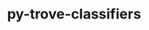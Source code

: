 ---
title: "py-trove-classifiers"
layout: cache
categories: [package, develop]
meta: {"compilers": ["none"], "num_specs": 334, "num_specs_by_stack": {"data-vis-sdk": 16, "developer-tools-darwin": 15, "e4s": 72, "e4s-neoverse-v2": 16, "e4s-oneapi": 18, "hep": 15, "ml-darwin-aarch64-mps": 47, "ml-linux-aarch64-cpu": 57, "ml-linux-aarch64-cuda": 58, "ml-linux-x86_64-cpu": 57, "ml-linux-x86_64-cuda": 56, "ml-linux-x86_64-rocm": 44, "radiuss": 32, "root": 334}, "oss": ["sequoia", "ubuntu18.04", "ubuntu20.04", "ubuntu22.04", "ubuntu24.04"], "platforms": ["darwin", "linux"], "stacks": ["data-vis-sdk", "developer-tools-darwin", "e4s", "e4s-neoverse-v2", "e4s-oneapi", "hep", "ml-darwin-aarch64-mps", "ml-linux-aarch64-cpu", "ml-linux-aarch64-cuda", "ml-linux-x86_64-cpu", "ml-linux-x86_64-cuda", "ml-linux-x86_64-rocm", "radiuss", "root"], "targets": ["aarch64", "neoverse_v2", "x86_64_v3"], "versions": ["2023.8.7", "2025.4.11.15"]}
spec_details: [{"compiler": "none", "hash": "23cjiruvebcnb4ssrj5tv5gcrxa7umyr", "os": "ubuntu24.04", "platform": "linux", "size": "-", "stacks": ["ml-linux-aarch64-cpu", "ml-linux-aarch64-cuda", "root"], "target": "aarch64", "variants": ["build_system=python_pip"], "versions": ["2025.4.11.15"]}, {"compiler": "none", "hash": "23tub5fr7wmurux6d3njhgzeqazdzkzy", "os": "ubuntu22.04", "platform": "linux", "size": "-", "stacks": ["e4s-oneapi", "root"], "target": "x86_64_v3", "variants": ["build_system=python_pip"], "versions": ["2023.8.7"]}, {"compiler": "none", "hash": "27zdsypvjhxlp3gbbwq4xghudqiczybd", "os": "ubuntu22.04", "platform": "linux", "size": "-", "stacks": ["hep", "root"], "target": "x86_64_v3", "variants": ["build_system=python_pip"], "versions": ["2025.4.11.15"]}, {"compiler": "none", "hash": "2aca6omdd4r7xyfmkvafkb3b2vdgzwwg", "os": "ubuntu22.04", "platform": "linux", "size": "-", "stacks": ["e4s", "root"], "target": "x86_64_v3", "variants": ["build_system=python_pip"], "versions": ["2025.4.11.15"]}, {"compiler": "none", "hash": "2dtilp3qwnrjcn4w2brfdafphpx2q42t", "os": "ubuntu22.04", "platform": "linux", "size": "-", "stacks": ["e4s", "root"], "target": "x86_64_v3", "variants": ["build_system=python_pip"], "versions": ["2023.8.7"]}, {"compiler": "none", "hash": "2fbudsl2vtddaj5gssvwa5r6o3gv3esz", "os": "ubuntu24.04", "platform": "linux", "size": "-", "stacks": ["ml-linux-x86_64-cpu", "ml-linux-x86_64-cuda", "ml-linux-x86_64-rocm", "root"], "target": "x86_64_v3", "variants": ["build_system=python_pip"], "versions": ["2023.8.7"]}, {"compiler": "none", "hash": "2gyx6rhqc7rqprzheqvafzsi64dcohla", "os": "ubuntu22.04", "platform": "linux", "size": "-", "stacks": ["e4s", "root"], "target": "x86_64_v3", "variants": ["build_system=python_pip"], "versions": ["2025.4.11.15"]}, {"compiler": "none", "hash": "2kyzclyhton2uty6oierl5y25fx5aktg", "os": "sequoia", "platform": "darwin", "size": "-", "stacks": ["developer-tools-darwin", "ml-darwin-aarch64-mps", "root"], "target": "aarch64", "variants": ["build_system=python_pip"], "versions": ["2023.8.7"]}, {"compiler": "none", "hash": "2q54sceod77wj46k6qyzkm7vtqbiw2jo", "os": "ubuntu22.04", "platform": "linux", "size": "-", "stacks": ["e4s", "root"], "target": "x86_64_v3", "variants": ["build_system=python_pip"], "versions": ["2023.8.7"]}, {"compiler": "none", "hash": "2wgj6ebsnyxlmqqeq7oxj25lch6tppza", "os": "ubuntu18.04", "platform": "linux", "size": "-", "stacks": ["radiuss", "root"], "target": "x86_64_v3", "variants": ["build_system=python_pip"], "versions": ["2023.8.7"]}, {"compiler": "none", "hash": "35fecf5n6ukytxpfczu25okmxzny6gry", "os": "ubuntu22.04", "platform": "linux", "size": "-", "stacks": ["e4s", "root"], "target": "x86_64_v3", "variants": ["build_system=python_pip"], "versions": ["2023.8.7"]}, {"compiler": "none", "hash": "3cye75nm3gqinwbkuclzoqqld2vi3apa", "os": "ubuntu18.04", "platform": "linux", "size": "-", "stacks": ["radiuss", "root"], "target": "x86_64_v3", "variants": ["build_system=python_pip"], "versions": ["2023.8.7"]}, {"compiler": "none", "hash": "3dwu5u45hnqmafkpgzx4a43f7rnuppbt", "os": "ubuntu22.04", "platform": "linux", "size": "-", "stacks": ["e4s-oneapi", "root"], "target": "x86_64_v3", "variants": ["build_system=python_pip"], "versions": ["2023.8.7"]}, {"compiler": "none", "hash": "3l57waziyzxfazzeoouvebk6w7aqpfto", "os": "ubuntu22.04", "platform": "linux", "size": "-", "stacks": ["hep", "root"], "target": "x86_64_v3", "variants": ["build_system=python_pip"], "versions": ["2023.8.7"]}, {"compiler": "none", "hash": "3zvchemuq5kb63a7pbafa2psp47fnqfz", "os": "ubuntu22.04", "platform": "linux", "size": "-", "stacks": ["e4s-neoverse-v2", "root"], "target": "neoverse_v2", "variants": ["build_system=python_pip"], "versions": ["2023.8.7"]}, {"compiler": "none", "hash": "46osf2lgopnxkvlcei5vduz3baay5pg2", "os": "ubuntu24.04", "platform": "linux", "size": "-", "stacks": ["ml-linux-x86_64-cpu", "ml-linux-x86_64-cuda", "ml-linux-x86_64-rocm", "root"], "target": "x86_64_v3", "variants": ["build_system=python_pip"], "versions": ["2025.4.11.15"]}, {"compiler": "none", "hash": "4ftinsr47ptksce3vb5g6qzdir2p3ima", "os": "ubuntu22.04", "platform": "linux", "size": "-", "stacks": ["e4s-neoverse-v2", "root"], "target": "neoverse_v2", "variants": ["build_system=python_pip"], "versions": ["2023.8.7"]}, {"compiler": "none", "hash": "4gdxsnvavgawdvoco3r5kkv5wbs7z53p", "os": "ubuntu22.04", "platform": "linux", "size": "-", "stacks": ["e4s", "root"], "target": "x86_64_v3", "variants": ["build_system=python_pip"], "versions": ["2025.4.11.15"]}, {"compiler": "none", "hash": "4gtsowwzuq7zo4xmge6cgenk6xpuvoii", "os": "ubuntu22.04", "platform": "linux", "size": "-", "stacks": ["e4s-oneapi", "root"], "target": "x86_64_v3", "variants": ["build_system=python_pip"], "versions": ["2025.4.11.15"]}, {"compiler": "none", "hash": "4ila4j6gajqviijvxvix4hnzcarbjs65", "os": "ubuntu22.04", "platform": "linux", "size": "-", "stacks": ["e4s", "root"], "target": "x86_64_v3", "variants": ["build_system=python_pip"], "versions": ["2025.4.11.15"]}, {"compiler": "none", "hash": "4l77343sc3bgzh4pbddj6o7bmm5sxsuj", "os": "ubuntu22.04", "platform": "linux", "size": "-", "stacks": ["e4s", "root"], "target": "x86_64_v3", "variants": ["build_system=python_pip"], "versions": ["2025.4.11.15"]}, {"compiler": "none", "hash": "4pidg7lkmqxufqza4sgy6767de7jp4xg", "os": "ubuntu24.04", "platform": "linux", "size": "-", "stacks": ["ml-linux-aarch64-cpu", "ml-linux-aarch64-cuda", "root"], "target": "aarch64", "variants": ["build_system=python_pip"], "versions": ["2023.8.7"]}, {"compiler": "none", "hash": "4tjmdign3ys26jf4m6sgksro24bnuze5", "os": "ubuntu18.04", "platform": "linux", "size": "-", "stacks": ["radiuss", "root"], "target": "x86_64_v3", "variants": ["build_system=python_pip"], "versions": ["2025.4.11.15"]}, {"compiler": "none", "hash": "4vlyrdoicz6vk25f2pevj4xbyoeh2sbc", "os": "ubuntu22.04", "platform": "linux", "size": "-", "stacks": ["e4s", "root"], "target": "x86_64_v3", "variants": ["build_system=python_pip"], "versions": ["2023.8.7"]}, {"compiler": "none", "hash": "4wo52tlcoo4xvikvbtv26d4bdgmzbhpl", "os": "ubuntu24.04", "platform": "linux", "size": "-", "stacks": ["ml-linux-aarch64-cpu", "ml-linux-aarch64-cuda", "root"], "target": "aarch64", "variants": ["build_system=python_pip"], "versions": ["2025.4.11.15"]}, {"compiler": "none", "hash": "4xcc3m7cwvtktyjqesbrgoet7rnrihbr", "os": "ubuntu22.04", "platform": "linux", "size": "-", "stacks": ["e4s", "root"], "target": "x86_64_v3", "variants": ["build_system=python_pip"], "versions": ["2025.4.11.15"]}, {"compiler": "none", "hash": "4yeccxtnylrv7ddjzfesf7ylxghv4cmm", "os": "sequoia", "platform": "darwin", "size": "-", "stacks": ["ml-darwin-aarch64-mps", "root"], "target": "aarch64", "variants": ["build_system=python_pip"], "versions": ["2023.8.7"]}, {"compiler": "none", "hash": "5a7vkraxjyakgl5sa67r737kywrudp23", "os": "ubuntu24.04", "platform": "linux", "size": "-", "stacks": ["ml-linux-aarch64-cpu", "ml-linux-aarch64-cuda", "root"], "target": "aarch64", "variants": ["build_system=python_pip"], "versions": ["2025.4.11.15"]}, {"compiler": "none", "hash": "5iv3evdfmo5b7yszrcm6gditmy6nthag", "os": "ubuntu20.04", "platform": "linux", "size": "-", "stacks": ["data-vis-sdk", "root"], "target": "x86_64_v3", "variants": ["build_system=python_pip"], "versions": ["2025.4.11.15"]}, {"compiler": "none", "hash": "5jitsij26gxyzx4atuqdvkvlsnbfp6j4", "os": "ubuntu22.04", "platform": "linux", "size": "-", "stacks": ["hep", "root"], "target": "x86_64_v3", "variants": ["build_system=python_pip"], "versions": ["2025.4.11.15"]}, {"compiler": "none", "hash": "5lmrdgxu4k7yzosyaxkr5xhk37yiy3sf", "os": "ubuntu20.04", "platform": "linux", "size": "-", "stacks": ["data-vis-sdk", "root"], "target": "x86_64_v3", "variants": ["build_system=python_pip"], "versions": ["2025.4.11.15"]}, {"compiler": "none", "hash": "5lqi2yovbbe5axnb3inn455trxeg4lmu", "os": "ubuntu22.04", "platform": "linux", "size": "-", "stacks": ["hep", "root"], "target": "x86_64_v3", "variants": ["build_system=python_pip"], "versions": ["2025.4.11.15"]}, {"compiler": "none", "hash": "5oz5bhzysrk66rzueuja25rfwivqwwgj", "os": "ubuntu22.04", "platform": "linux", "size": "-", "stacks": ["e4s", "root"], "target": "x86_64_v3", "variants": ["build_system=python_pip"], "versions": ["2025.4.11.15"]}, {"compiler": "none", "hash": "5pr7l6ldcaxm6h6irzloecux7m72wecj", "os": "sequoia", "platform": "darwin", "size": "-", "stacks": ["developer-tools-darwin", "ml-darwin-aarch64-mps", "root"], "target": "aarch64", "variants": ["build_system=python_pip"], "versions": ["2025.4.11.15"]}, {"compiler": "none", "hash": "5ps4npitvqvqlzhr2ud6mbupzn6nwaq4", "os": "ubuntu22.04", "platform": "linux", "size": "-", "stacks": ["e4s-neoverse-v2", "root"], "target": "neoverse_v2", "variants": ["build_system=python_pip"], "versions": ["2023.8.7"]}, {"compiler": "none", "hash": "5uceijm5yf45vv4mic2vfdljtyvxifez", "os": "ubuntu24.04", "platform": "linux", "size": "-", "stacks": ["ml-linux-aarch64-cpu", "ml-linux-aarch64-cuda", "root"], "target": "aarch64", "variants": ["build_system=python_pip"], "versions": ["2023.8.7"]}, {"compiler": "none", "hash": "5usi4mjapo5janmb5yxdm5dbneeqqnbn", "os": "ubuntu18.04", "platform": "linux", "size": "-", "stacks": ["radiuss", "root"], "target": "x86_64_v3", "variants": ["build_system=python_pip"], "versions": ["2025.4.11.15"]}, {"compiler": "none", "hash": "5velxsi2sy73iqjggba4hs4kdodgrmec", "os": "ubuntu24.04", "platform": "linux", "size": "-", "stacks": ["ml-linux-x86_64-cpu", "ml-linux-x86_64-cuda", "ml-linux-x86_64-rocm", "root"], "target": "x86_64_v3", "variants": ["build_system=python_pip"], "versions": ["2025.4.11.15"]}, {"compiler": "none", "hash": "5z5k73gqldn2n4kecbdej3hujs2f2jhr", "os": "ubuntu22.04", "platform": "linux", "size": "-", "stacks": ["e4s", "root"], "target": "x86_64_v3", "variants": ["build_system=python_pip"], "versions": ["2025.4.11.15"]}, {"compiler": "none", "hash": "63nik2b2u4p4rlassoi4cladxbdixco3", "os": "ubuntu22.04", "platform": "linux", "size": "-", "stacks": ["e4s", "root"], "target": "x86_64_v3", "variants": ["build_system=python_pip"], "versions": ["2023.8.7"]}, {"compiler": "none", "hash": "6bhd37n2hqsy7jj5j26gcgxlpmgnlxzn", "os": "ubuntu24.04", "platform": "linux", "size": "-", "stacks": ["ml-linux-x86_64-cpu", "ml-linux-x86_64-cuda", "ml-linux-x86_64-rocm", "root"], "target": "x86_64_v3", "variants": ["build_system=python_pip"], "versions": ["2025.4.11.15"]}, {"compiler": "none", "hash": "6dok3tzshotl5vpznrigkfo2z7bon6ag", "os": "ubuntu24.04", "platform": "linux", "size": "-", "stacks": ["ml-linux-aarch64-cpu", "ml-linux-aarch64-cuda", "root"], "target": "aarch64", "variants": ["build_system=python_pip"], "versions": ["2025.4.11.15"]}, {"compiler": "none", "hash": "6frjws46i6aa62lujy2nqcxp4hp7i4ou", "os": "ubuntu22.04", "platform": "linux", "size": "-", "stacks": ["e4s-oneapi", "root"], "target": "x86_64_v3", "variants": ["build_system=python_pip"], "versions": ["2025.4.11.15"]}, {"compiler": "none", "hash": "6gqnn3vhypxitru5rlc2qcyhp7be7xy4", "os": "ubuntu22.04", "platform": "linux", "size": "-", "stacks": ["hep", "root"], "target": "x86_64_v3", "variants": ["build_system=python_pip"], "versions": ["2023.8.7"]}, {"compiler": "none", "hash": "6lf26cyjuw2y2zhlo2p6jnmsix543zhj", "os": "ubuntu20.04", "platform": "linux", "size": "-", "stacks": ["data-vis-sdk", "root"], "target": "x86_64_v3", "variants": ["build_system=python_pip"], "versions": ["2023.8.7"]}, {"compiler": "none", "hash": "6p3izogs25gv72iayhxn7qvkikj7wtdw", "os": "sequoia", "platform": "darwin", "size": "-", "stacks": ["ml-darwin-aarch64-mps", "root"], "target": "aarch64", "variants": ["build_system=python_pip"], "versions": ["2025.4.11.15"]}, {"compiler": "none", "hash": "6pg6bpzr7jyzu5p3jmhg2sgn6cwnhdfk", "os": "ubuntu22.04", "platform": "linux", "size": "-", "stacks": ["e4s", "root"], "target": "x86_64_v3", "variants": ["build_system=python_pip"], "versions": ["2023.8.7"]}, {"compiler": "none", "hash": "6psb3trsmoqahfeu76yy5jivbgbm32t3", "os": "ubuntu22.04", "platform": "linux", "size": "-", "stacks": ["e4s", "root"], "target": "x86_64_v3", "variants": ["build_system=python_pip"], "versions": ["2025.4.11.15"]}, {"compiler": "none", "hash": "6rtf774egfh3egqgvcp6bpe6qo6kxzya", "os": "ubuntu18.04", "platform": "linux", "size": "-", "stacks": ["radiuss", "root"], "target": "x86_64_v3", "variants": ["build_system=python_pip"], "versions": ["2023.8.7"]}, {"compiler": "none", "hash": "6uwfkeum65qrd5ksyip4w3mjhugynqoy", "os": "ubuntu18.04", "platform": "linux", "size": "-", "stacks": ["radiuss", "root"], "target": "x86_64_v3", "variants": ["build_system=python_pip"], "versions": ["2025.4.11.15"]}, {"compiler": "none", "hash": "6v2grzf4r3w2mypfvblapqqbbw57xttn", "os": "ubuntu24.04", "platform": "linux", "size": "-", "stacks": ["ml-linux-aarch64-cpu", "ml-linux-aarch64-cuda", "root"], "target": "aarch64", "variants": ["build_system=python_pip"], "versions": ["2025.4.11.15"]}, {"compiler": "none", "hash": "6yrdqycm7s2t7pyttilavu2keh5giw2s", "os": "ubuntu22.04", "platform": "linux", "size": "-", "stacks": ["e4s-neoverse-v2", "root"], "target": "neoverse_v2", "variants": ["build_system=python_pip"], "versions": ["2025.4.11.15"]}, {"compiler": "none", "hash": "7524ij46ixpznc7elcof3dcvpsuyd66b", "os": "ubuntu24.04", "platform": "linux", "size": "-", "stacks": ["ml-linux-aarch64-cpu", "ml-linux-aarch64-cuda", "root"], "target": "aarch64", "variants": ["build_system=python_pip"], "versions": ["2025.4.11.15"]}, {"compiler": "none", "hash": "77j6zvf7jyxl5ixnob43eocnbwoppvau", "os": "ubuntu22.04", "platform": "linux", "size": "-", "stacks": ["e4s", "root"], "target": "x86_64_v3", "variants": ["build_system=python_pip"], "versions": ["2025.4.11.15"]}, {"compiler": "none", "hash": "77ykznrxdovte3qme3kwnle5zwr6oykk", "os": "sequoia", "platform": "darwin", "size": "-", "stacks": ["ml-darwin-aarch64-mps", "root"], "target": "aarch64", "variants": ["build_system=python_pip"], "versions": ["2023.8.7"]}, {"compiler": "none", "hash": "7gypwwrruw4zkvwyphwqznxqebliebpy", "os": "ubuntu20.04", "platform": "linux", "size": "-", "stacks": ["data-vis-sdk", "root"], "target": "x86_64_v3", "variants": ["build_system=python_pip"], "versions": ["2025.4.11.15"]}, {"compiler": "none", "hash": "7hktqbmrwo26367m3s2hw2gpveu6zhch", "os": "ubuntu22.04", "platform": "linux", "size": "-", "stacks": ["e4s", "root"], "target": "x86_64_v3", "variants": ["build_system=python_pip"], "versions": ["2023.8.7"]}, {"compiler": "none", "hash": "7inq5hdmlptnykgtrqsfmg4gty27rysq", "os": "ubuntu22.04", "platform": "linux", "size": "-", "stacks": ["e4s", "root"], "target": "x86_64_v3", "variants": ["build_system=python_pip"], "versions": ["2025.4.11.15"]}, {"compiler": "none", "hash": "7jrgizu2ogcbtd4phrwm6fu2lwr54ner", "os": "ubuntu22.04", "platform": "linux", "size": "-", "stacks": ["e4s-oneapi", "root"], "target": "x86_64_v3", "variants": ["build_system=python_pip"], "versions": ["2025.4.11.15"]}, {"compiler": "none", "hash": "7mexo2inpknqtg77njkaswyavvdt6ehy", "os": "ubuntu22.04", "platform": "linux", "size": "-", "stacks": ["hep", "root"], "target": "x86_64_v3", "variants": ["build_system=python_pip"], "versions": ["2025.4.11.15"]}, {"compiler": "none", "hash": "7ohgzv2sk6vpu6fovhce5y6v2oyljagt", "os": "ubuntu22.04", "platform": "linux", "size": "-", "stacks": ["e4s", "root"], "target": "x86_64_v3", "variants": ["build_system=python_pip"], "versions": ["2025.4.11.15"]}, {"compiler": "none", "hash": "7tnmq2a7o63jdpfnr4bf6ut3jxciwl7r", "os": "ubuntu22.04", "platform": "linux", "size": "-", "stacks": ["e4s", "root"], "target": "x86_64_v3", "variants": ["build_system=python_pip"], "versions": ["2025.4.11.15"]}, {"compiler": "none", "hash": "a2dbm4cot6b6xyievexcaf7tica3tu73", "os": "ubuntu22.04", "platform": "linux", "size": "-", "stacks": ["e4s", "root"], "target": "x86_64_v3", "variants": ["build_system=python_pip"], "versions": ["2025.4.11.15"]}, {"compiler": "none", "hash": "aachsyd2yqrvkvrqgp2lr4jfzxljjg4u", "os": "ubuntu22.04", "platform": "linux", "size": "-", "stacks": ["e4s", "root"], "target": "x86_64_v3", "variants": ["build_system=python_pip"], "versions": ["2025.4.11.15"]}, {"compiler": "none", "hash": "adbtikvvmnajkc6zmov4tqt3u2coa6fy", "os": "ubuntu22.04", "platform": "linux", "size": "-", "stacks": ["e4s-oneapi", "root"], "target": "x86_64_v3", "variants": ["build_system=python_pip"], "versions": ["2025.4.11.15"]}, {"compiler": "none", "hash": "amf7i5g56u4u4s3dayjb75scvh2p2fyi", "os": "ubuntu22.04", "platform": "linux", "size": "-", "stacks": ["e4s-oneapi", "root"], "target": "x86_64_v3", "variants": ["build_system=python_pip"], "versions": ["2025.4.11.15"]}, {"compiler": "none", "hash": "anh2xmhaejrunej7ckq3dmsfras3ec65", "os": "ubuntu22.04", "platform": "linux", "size": "-", "stacks": ["hep", "root"], "target": "x86_64_v3", "variants": ["build_system=python_pip"], "versions": ["2025.4.11.15"]}, {"compiler": "none", "hash": "aphbb6qlrtwfhn3jufzd76rsznj7tyhv", "os": "ubuntu24.04", "platform": "linux", "size": "-", "stacks": ["ml-linux-x86_64-cpu", "ml-linux-x86_64-cuda", "ml-linux-x86_64-rocm", "root"], "target": "x86_64_v3", "variants": ["build_system=python_pip"], "versions": ["2025.4.11.15"]}, {"compiler": "none", "hash": "asxwy2bx2orh5566jbuqornewc7lkoh6", "os": "ubuntu22.04", "platform": "linux", "size": "-", "stacks": ["e4s", "root"], "target": "x86_64_v3", "variants": ["build_system=python_pip"], "versions": ["2025.4.11.15"]}, {"compiler": "none", "hash": "aumt6cp4hizytxlsyypv6yoiortsfyd4", "os": "ubuntu24.04", "platform": "linux", "size": "-", "stacks": ["ml-linux-x86_64-cpu", "ml-linux-x86_64-cuda", "ml-linux-x86_64-rocm", "root"], "target": "x86_64_v3", "variants": ["build_system=python_pip"], "versions": ["2025.4.11.15"]}, {"compiler": "none", "hash": "avtoscngcrs3o273fab2734jojs7fe4q", "os": "ubuntu18.04", "platform": "linux", "size": "-", "stacks": ["radiuss", "root"], "target": "x86_64_v3", "variants": ["build_system=python_pip"], "versions": ["2025.4.11.15"]}, {"compiler": "none", "hash": "awpqibgu7blzvlgaspm6kb2hmdrcy4bn", "os": "ubuntu22.04", "platform": "linux", "size": "-", "stacks": ["e4s-neoverse-v2", "root"], "target": "neoverse_v2", "variants": ["build_system=python_pip"], "versions": ["2025.4.11.15"]}, {"compiler": "none", "hash": "awtgioyd7rioj5zl6pejfrwdrrck4pt2", "os": "ubuntu20.04", "platform": "linux", "size": "-", "stacks": ["data-vis-sdk", "root"], "target": "x86_64_v3", "variants": ["build_system=python_pip"], "versions": ["2025.4.11.15"]}, {"compiler": "none", "hash": "b4qirozulwxifwavkmxz3dawqt4gmxid", "os": "ubuntu22.04", "platform": "linux", "size": "-", "stacks": ["e4s", "root"], "target": "x86_64_v3", "variants": ["build_system=python_pip"], "versions": ["2025.4.11.15"]}, {"compiler": "none", "hash": "b4x64agmtsu4z6zdjzet2phakj623aah", "os": "ubuntu24.04", "platform": "linux", "size": "-", "stacks": ["ml-linux-x86_64-rocm", "root"], "target": "x86_64_v3", "variants": ["build_system=python_pip"], "versions": ["2023.8.7"]}, {"compiler": "none", "hash": "b7diwueweaifcl6qnaeurvaaspadyjlp", "os": "ubuntu24.04", "platform": "linux", "size": "-", "stacks": ["ml-linux-x86_64-cpu", "ml-linux-x86_64-cuda", "ml-linux-x86_64-rocm", "root"], "target": "x86_64_v3", "variants": ["build_system=python_pip"], "versions": ["2023.8.7"]}, {"compiler": "none", "hash": "ba7kxo2aw6gra62cio3eqywofl546gsg", "os": "sequoia", "platform": "darwin", "size": "-", "stacks": ["developer-tools-darwin", "ml-darwin-aarch64-mps", "root"], "target": "aarch64", "variants": ["build_system=python_pip"], "versions": ["2025.4.11.15"]}, {"compiler": "none", "hash": "bcgnqrmbjtnqfzg3lanpql4sk3t4qeej", "os": "ubuntu24.04", "platform": "linux", "size": "-", "stacks": ["ml-linux-x86_64-cpu", "ml-linux-x86_64-cuda", "root"], "target": "x86_64_v3", "variants": ["build_system=python_pip"], "versions": ["2025.4.11.15"]}, {"compiler": "none", "hash": "bdo22qslw5jqluo7io4o744visqmzzza", "os": "ubuntu22.04", "platform": "linux", "size": "-", "stacks": ["e4s", "root"], "target": "x86_64_v3", "variants": ["build_system=python_pip"], "versions": ["2023.8.7"]}, {"compiler": "none", "hash": "bj6haq75bppzssl2f5gaxw3dvkbi3c3p", "os": "ubuntu22.04", "platform": "linux", "size": "-", "stacks": ["e4s", "root"], "target": "x86_64_v3", "variants": ["build_system=python_pip"], "versions": ["2025.4.11.15"]}, {"compiler": "none", "hash": "bjp5ne6br4gx6ciljpyfbjdt3ribbkow", "os": "ubuntu24.04", "platform": "linux", "size": "-", "stacks": ["ml-linux-aarch64-cpu", "ml-linux-aarch64-cuda", "root"], "target": "aarch64", "variants": ["build_system=python_pip"], "versions": ["2023.8.7"]}, {"compiler": "none", "hash": "bnvctaqykxsagm5cmq7uw6uwkrd47jch", "os": "sequoia", "platform": "darwin", "size": "-", "stacks": ["developer-tools-darwin", "ml-darwin-aarch64-mps", "root"], "target": "aarch64", "variants": ["build_system=python_pip"], "versions": ["2025.4.11.15"]}, {"compiler": "none", "hash": "bnzxmk3phxmu5cbfldww7n7sd2ms323l", "os": "ubuntu24.04", "platform": "linux", "size": "-", "stacks": ["ml-linux-aarch64-cpu", "ml-linux-aarch64-cuda", "root"], "target": "aarch64", "variants": ["build_system=python_pip"], "versions": ["2023.8.7"]}, {"compiler": "none", "hash": "bvudch5pr5rmxtx4xn2l23q57afx3cub", "os": "ubuntu22.04", "platform": "linux", "size": "-", "stacks": ["e4s", "root"], "target": "x86_64_v3", "variants": ["build_system=python_pip"], "versions": ["2023.8.7"]}, {"compiler": "none", "hash": "bz3ltslc3w7egnxthielqc3ic6swned3", "os": "ubuntu22.04", "platform": "linux", "size": "-", "stacks": ["e4s", "root"], "target": "x86_64_v3", "variants": ["build_system=python_pip"], "versions": ["2023.8.7"]}, {"compiler": "none", "hash": "c4ve53zejcae63b44yjrqabhftrmhc3d", "os": "ubuntu22.04", "platform": "linux", "size": "-", "stacks": ["e4s-neoverse-v2", "root"], "target": "neoverse_v2", "variants": ["build_system=python_pip"], "versions": ["2025.4.11.15"]}, {"compiler": "none", "hash": "chd57qkkt3mpuzjakg5wtvpjj6mdlyuo", "os": "ubuntu22.04", "platform": "linux", "size": "-", "stacks": ["e4s", "root"], "target": "x86_64_v3", "variants": ["build_system=python_pip"], "versions": ["2025.4.11.15"]}, {"compiler": "none", "hash": "cjmyzguuyfz2ikw5twlrhci6wbar5zq6", "os": "ubuntu24.04", "platform": "linux", "size": "-", "stacks": ["ml-linux-aarch64-cpu", "ml-linux-aarch64-cuda", "root"], "target": "aarch64", "variants": ["build_system=python_pip"], "versions": ["2025.4.11.15"]}, {"compiler": "none", "hash": "cyrgkrotav6ibf37amo7dc4uh67nzvzg", "os": "ubuntu22.04", "platform": "linux", "size": "-", "stacks": ["e4s", "root"], "target": "x86_64_v3", "variants": ["build_system=python_pip"], "versions": ["2023.8.7"]}, {"compiler": "none", "hash": "d2pqgqcv5tbk5swhfwhlv5252tgi2ltj", "os": "ubuntu24.04", "platform": "linux", "size": "-", "stacks": ["ml-linux-x86_64-cpu", "ml-linux-x86_64-cuda", "root"], "target": "x86_64_v3", "variants": ["build_system=python_pip"], "versions": ["2025.4.11.15"]}, {"compiler": "none", "hash": "d4ixykaronbod3n5rdwpuzjxoidpgyq7", "os": "ubuntu24.04", "platform": "linux", "size": "-", "stacks": ["ml-linux-aarch64-cpu", "ml-linux-aarch64-cuda", "root"], "target": "aarch64", "variants": ["build_system=python_pip"], "versions": ["2025.4.11.15"]}, {"compiler": "none", "hash": "d5uwqckfmo2o3vq3s34n6zsftzz5ij2q", "os": "ubuntu24.04", "platform": "linux", "size": "-", "stacks": ["ml-linux-x86_64-cpu", "ml-linux-x86_64-cuda", "ml-linux-x86_64-rocm", "root"], "target": "x86_64_v3", "variants": ["build_system=python_pip"], "versions": ["2023.8.7"]}, {"compiler": "none", "hash": "dbhrlgdqpxhnefmslk5j5w72mlabl36k", "os": "sequoia", "platform": "darwin", "size": "-", "stacks": ["ml-darwin-aarch64-mps", "root"], "target": "aarch64", "variants": ["build_system=python_pip"], "versions": ["2025.4.11.15"]}, {"compiler": "none", "hash": "df5p2mgdgjcoddjijcj6hdkcusdtxz3a", "os": "ubuntu24.04", "platform": "linux", "size": "-", "stacks": ["ml-linux-x86_64-cpu", "ml-linux-x86_64-cuda", "ml-linux-x86_64-rocm", "root"], "target": "x86_64_v3", "variants": ["build_system=python_pip"], "versions": ["2025.4.11.15"]}, {"compiler": "none", "hash": "dfgjk6mc53y2o2uiqjvo2uvyhxsyp2wz", "os": "sequoia", "platform": "darwin", "size": "-", "stacks": ["ml-darwin-aarch64-mps", "root"], "target": "aarch64", "variants": ["build_system=python_pip"], "versions": ["2025.4.11.15"]}, {"compiler": "none", "hash": "dihjlxwcy5clwey4bi3wg5nqcbyvsma5", "os": "ubuntu22.04", "platform": "linux", "size": "-", "stacks": ["e4s", "root"], "target": "x86_64_v3", "variants": ["build_system=python_pip"], "versions": ["2023.8.7"]}, {"compiler": "none", "hash": "dtraxf6slzmsfo6o4nho2ijv6c3b73hb", "os": "ubuntu22.04", "platform": "linux", "size": "-", "stacks": ["e4s", "root"], "target": "x86_64_v3", "variants": ["build_system=python_pip"], "versions": ["2025.4.11.15"]}, {"compiler": "none", "hash": "dxzsysal7s5jq6a7uoklkrvnxzgstxml", "os": "ubuntu22.04", "platform": "linux", "size": "-", "stacks": ["e4s", "root"], "target": "x86_64_v3", "variants": ["build_system=python_pip"], "versions": ["2025.4.11.15"]}, {"compiler": "none", "hash": "dyrlh2psueqphznh3k2zoigmlik4uj33", "os": "ubuntu20.04", "platform": "linux", "size": "-", "stacks": ["data-vis-sdk", "root"], "target": "x86_64_v3", "variants": ["build_system=python_pip"], "versions": ["2025.4.11.15"]}, {"compiler": "none", "hash": "e3k2amm27ymknnfsvaevh73tqjc7665u", "os": "ubuntu22.04", "platform": "linux", "size": "-", "stacks": ["e4s", "root"], "target": "x86_64_v3", "variants": ["build_system=python_pip"], "versions": ["2025.4.11.15"]}, {"compiler": "none", "hash": "eb7tqy2stazamfxtnbzzwsluosdjzney", "os": "ubuntu24.04", "platform": "linux", "size": "-", "stacks": ["ml-linux-x86_64-cpu", "ml-linux-x86_64-cuda", "ml-linux-x86_64-rocm", "root"], "target": "x86_64_v3", "variants": ["build_system=python_pip"], "versions": ["2023.8.7"]}, {"compiler": "none", "hash": "ebqag2xpdoxsmyxhojnvwiabcl3366gv", "os": "ubuntu24.04", "platform": "linux", "size": "-", "stacks": ["ml-linux-x86_64-cpu", "ml-linux-x86_64-cuda", "ml-linux-x86_64-rocm", "root"], "target": "x86_64_v3", "variants": ["build_system=python_pip"], "versions": ["2025.4.11.15"]}, {"compiler": "none", "hash": "edv5npiywc4qztt2wqh3cxk4sqzj5fg5", "os": "ubuntu24.04", "platform": "linux", "size": "-", "stacks": ["ml-linux-aarch64-cpu", "ml-linux-aarch64-cuda", "root"], "target": "aarch64", "variants": ["build_system=python_pip"], "versions": ["2025.4.11.15"]}, {"compiler": "none", "hash": "ekesgqzwxxgtjf3wcfejiq6rwof2eaft", "os": "ubuntu24.04", "platform": "linux", "size": "-", "stacks": ["ml-linux-x86_64-cpu", "ml-linux-x86_64-cuda", "ml-linux-x86_64-rocm", "root"], "target": "x86_64_v3", "variants": ["build_system=python_pip"], "versions": ["2025.4.11.15"]}, {"compiler": "none", "hash": "ervbvu2223e3z3azjyedxsneawpe45c5", "os": "ubuntu22.04", "platform": "linux", "size": "-", "stacks": ["hep", "root"], "target": "x86_64_v3", "variants": ["build_system=python_pip"], "versions": ["2023.8.7"]}, {"compiler": "none", "hash": "etytfsg7wrk2kxdcwwfkk3szmffdcf77", "os": "ubuntu22.04", "platform": "linux", "size": "-", "stacks": ["e4s-oneapi", "root"], "target": "x86_64_v3", "variants": ["build_system=python_pip"], "versions": ["2025.4.11.15"]}, {"compiler": "none", "hash": "ewou6jqfozu77njzr2zr6fpxe7kuo5in", "os": "ubuntu24.04", "platform": "linux", "size": "-", "stacks": ["ml-linux-x86_64-cpu", "ml-linux-x86_64-cuda", "ml-linux-x86_64-rocm", "root"], "target": "x86_64_v3", "variants": ["build_system=python_pip"], "versions": ["2025.4.11.15"]}, {"compiler": "none", "hash": "f7wiyqakktymhibdlr3ijrfzxvcommtm", "os": "ubuntu24.04", "platform": "linux", "size": "-", "stacks": ["ml-linux-x86_64-cpu", "ml-linux-x86_64-cuda", "ml-linux-x86_64-rocm", "root"], "target": "x86_64_v3", "variants": ["build_system=python_pip"], "versions": ["2023.8.7"]}, {"compiler": "none", "hash": "fgryaaj6wk4cohxpczvajx3hqozynawd", "os": "ubuntu24.04", "platform": "linux", "size": "-", "stacks": ["ml-linux-x86_64-cpu", "ml-linux-x86_64-cuda", "root"], "target": "x86_64_v3", "variants": ["build_system=python_pip"], "versions": ["2023.8.7"]}, {"compiler": "none", "hash": "fjdrab7rqagoqx5oaz2hkpdjjcuarze5", "os": "ubuntu22.04", "platform": "linux", "size": "-", "stacks": ["e4s", "root"], "target": "x86_64_v3", "variants": ["build_system=python_pip"], "versions": ["2025.4.11.15"]}, {"compiler": "none", "hash": "fkwqaaji3kxofuxdu4bah43yuqdb4l6e", "os": "ubuntu18.04", "platform": "linux", "size": "-", "stacks": ["radiuss", "root"], "target": "x86_64_v3", "variants": ["build_system=python_pip"], "versions": ["2023.8.7"]}, {"compiler": "none", "hash": "fmuthmx22a34cmhj25bolliipwgnjioo", "os": "ubuntu24.04", "platform": "linux", "size": "-", "stacks": ["ml-linux-x86_64-rocm", "root"], "target": "x86_64_v3", "variants": ["build_system=python_pip"], "versions": ["2023.8.7"]}, {"compiler": "none", "hash": "fnggxlty4u4hopiu33htdol2wd5sntv4", "os": "ubuntu22.04", "platform": "linux", "size": "-", "stacks": ["e4s-neoverse-v2", "root"], "target": "neoverse_v2", "variants": ["build_system=python_pip"], "versions": ["2025.4.11.15"]}, {"compiler": "none", "hash": "fospguzsy7hj4lbojv3xr6mjvrrp2gel", "os": "ubuntu24.04", "platform": "linux", "size": "-", "stacks": ["ml-linux-aarch64-cpu", "ml-linux-aarch64-cuda", "root"], "target": "aarch64", "variants": ["build_system=python_pip"], "versions": ["2025.4.11.15"]}, {"compiler": "none", "hash": "fulx6gqoc3xii3t7jisk7owdqrth6ejm", "os": "ubuntu24.04", "platform": "linux", "size": "-", "stacks": ["ml-linux-aarch64-cpu", "ml-linux-aarch64-cuda", "root"], "target": "aarch64", "variants": ["build_system=python_pip"], "versions": ["2025.4.11.15"]}, {"compiler": "none", "hash": "funmch2e52bko225qqhytokg7nterumf", "os": "sequoia", "platform": "darwin", "size": "-", "stacks": ["ml-darwin-aarch64-mps", "root"], "target": "aarch64", "variants": ["build_system=python_pip"], "versions": ["2023.8.7"]}, {"compiler": "none", "hash": "ghhjlxytp3sv5nroxkdt5e32bu6mbjfi", "os": "ubuntu22.04", "platform": "linux", "size": "-", "stacks": ["e4s-oneapi", "root"], "target": "x86_64_v3", "variants": ["build_system=python_pip"], "versions": ["2025.4.11.15"]}, {"compiler": "none", "hash": "ghtsb7i75nnpxgrkfeaml37zrgop5eal", "os": "ubuntu24.04", "platform": "linux", "size": "-", "stacks": ["ml-linux-aarch64-cpu", "ml-linux-aarch64-cuda", "root"], "target": "aarch64", "variants": ["build_system=python_pip"], "versions": ["2023.8.7"]}, {"compiler": "none", "hash": "ghw6se6mgldziy5nmaqg7ilygo2bcnle", "os": "ubuntu24.04", "platform": "linux", "size": "-", "stacks": ["ml-linux-x86_64-cpu", "ml-linux-x86_64-cuda", "root"], "target": "x86_64_v3", "variants": ["build_system=python_pip"], "versions": ["2023.8.7"]}, {"compiler": "none", "hash": "gjale47keximtj6idr45sv6b5gzxmpa5", "os": "ubuntu24.04", "platform": "linux", "size": "-", "stacks": ["ml-linux-aarch64-cpu", "ml-linux-aarch64-cuda", "root"], "target": "aarch64", "variants": ["build_system=python_pip"], "versions": ["2025.4.11.15"]}, {"compiler": "none", "hash": "gll5qumjgewvkusmejlwvhdvyb7fw6kk", "os": "ubuntu20.04", "platform": "linux", "size": "-", "stacks": ["data-vis-sdk", "root"], "target": "x86_64_v3", "variants": ["build_system=python_pip"], "versions": ["2025.4.11.15"]}, {"compiler": "none", "hash": "gqgmdiwgbfsfn4sjjlrajwequfdhsnaw", "os": "ubuntu24.04", "platform": "linux", "size": "-", "stacks": ["ml-linux-x86_64-cpu", "ml-linux-x86_64-cuda", "root"], "target": "x86_64_v3", "variants": ["build_system=python_pip"], "versions": ["2023.8.7"]}, {"compiler": "none", "hash": "gry6frc2bftpboubizor24mw3rdfyct3", "os": "sequoia", "platform": "darwin", "size": "-", "stacks": ["ml-darwin-aarch64-mps", "root"], "target": "aarch64", "variants": ["build_system=python_pip"], "versions": ["2025.4.11.15"]}, {"compiler": "none", "hash": "h3tcvjjxxqcuuf6zdxvnbegstx5vhmeg", "os": "ubuntu24.04", "platform": "linux", "size": "-", "stacks": ["ml-linux-aarch64-cpu", "ml-linux-aarch64-cuda", "root"], "target": "aarch64", "variants": ["build_system=python_pip"], "versions": ["2025.4.11.15"]}, {"compiler": "none", "hash": "h43l72o7iul63h5nrubjk6g5v66gg6tv", "os": "ubuntu24.04", "platform": "linux", "size": "-", "stacks": ["ml-linux-x86_64-cpu", "ml-linux-x86_64-cuda", "ml-linux-x86_64-rocm", "root"], "target": "x86_64_v3", "variants": ["build_system=python_pip"], "versions": ["2025.4.11.15"]}, {"compiler": "none", "hash": "hb2qgbnijwrntzq4zodiujk5itig24p4", "os": "sequoia", "platform": "darwin", "size": "-", "stacks": ["ml-darwin-aarch64-mps", "root"], "target": "aarch64", "variants": ["build_system=python_pip"], "versions": ["2025.4.11.15"]}, {"compiler": "none", "hash": "hcbx3qlxfslzdyogrxbogxpt5yatpeex", "os": "sequoia", "platform": "darwin", "size": "-", "stacks": ["ml-darwin-aarch64-mps", "root"], "target": "aarch64", "variants": ["build_system=python_pip"], "versions": ["2025.4.11.15"]}, {"compiler": "none", "hash": "hf55mnddfeg5tbtdh52d7qqlrheqyrvk", "os": "sequoia", "platform": "darwin", "size": "-", "stacks": ["developer-tools-darwin", "ml-darwin-aarch64-mps", "root"], "target": "aarch64", "variants": ["build_system=python_pip"], "versions": ["2025.4.11.15"]}, {"compiler": "none", "hash": "hirs3tphon3iyy76hn4pczqf2t6aljav", "os": "ubuntu18.04", "platform": "linux", "size": "-", "stacks": ["radiuss", "root"], "target": "x86_64_v3", "variants": ["build_system=python_pip"], "versions": ["2025.4.11.15"]}, {"compiler": "none", "hash": "hjpicpny7tey7f5dz4wkwvrbqg2cpj72", "os": "ubuntu24.04", "platform": "linux", "size": "-", "stacks": ["ml-linux-x86_64-cpu", "ml-linux-x86_64-cuda", "root"], "target": "x86_64_v3", "variants": ["build_system=python_pip"], "versions": ["2023.8.7"]}, {"compiler": "none", "hash": "hkcaz6lphho6cbu5xf2lxjtvgtlutsdh", "os": "ubuntu22.04", "platform": "linux", "size": "-", "stacks": ["e4s", "root"], "target": "x86_64_v3", "variants": ["build_system=python_pip"], "versions": ["2023.8.7"]}, {"compiler": "none", "hash": "hke2pmczohtuvk4lb6ke7pu5emqvgcpq", "os": "ubuntu24.04", "platform": "linux", "size": "-", "stacks": ["ml-linux-x86_64-cpu", "ml-linux-x86_64-cuda", "ml-linux-x86_64-rocm", "root"], "target": "x86_64_v3", "variants": ["build_system=python_pip"], "versions": ["2025.4.11.15"]}, {"compiler": "none", "hash": "hkvyabapjly4thqfh6ndi7x7pm3ze32h", "os": "ubuntu24.04", "platform": "linux", "size": "-", "stacks": ["ml-linux-aarch64-cpu", "ml-linux-aarch64-cuda", "root"], "target": "aarch64", "variants": ["build_system=python_pip"], "versions": ["2025.4.11.15"]}, {"compiler": "none", "hash": "hobvu2p3pfumbrcsspkye5o5yoighr7d", "os": "ubuntu24.04", "platform": "linux", "size": "-", "stacks": ["ml-linux-aarch64-cpu", "ml-linux-aarch64-cuda", "root"], "target": "aarch64", "variants": ["build_system=python_pip"], "versions": ["2025.4.11.15"]}, {"compiler": "none", "hash": "hsvvcnkxzfvlx536lbdovi6prnn3quj7", "os": "ubuntu24.04", "platform": "linux", "size": "-", "stacks": ["ml-linux-aarch64-cpu", "ml-linux-aarch64-cuda", "root"], "target": "aarch64", "variants": ["build_system=python_pip"], "versions": ["2025.4.11.15"]}, {"compiler": "none", "hash": "hxvlkrwoq3tn7vp6gazc2rhymvr4crlg", "os": "ubuntu24.04", "platform": "linux", "size": "-", "stacks": ["ml-linux-aarch64-cpu", "ml-linux-aarch64-cuda", "root"], "target": "aarch64", "variants": ["build_system=python_pip"], "versions": ["2025.4.11.15"]}, {"compiler": "none", "hash": "i2dmdbie54unwewkkwh4tcokoftuiht5", "os": "ubuntu22.04", "platform": "linux", "size": "-", "stacks": ["e4s", "root"], "target": "x86_64_v3", "variants": ["build_system=python_pip"], "versions": ["2025.4.11.15"]}, {"compiler": "none", "hash": "i6byzskffy2ugp2hnij452smdchcavgh", "os": "sequoia", "platform": "darwin", "size": "-", "stacks": ["ml-darwin-aarch64-mps", "root"], "target": "aarch64", "variants": ["build_system=python_pip"], "versions": ["2023.8.7"]}, {"compiler": "none", "hash": "i7ndwdeqessaxnii2nzcv3mq5wv46c35", "os": "ubuntu24.04", "platform": "linux", "size": "-", "stacks": ["ml-linux-aarch64-cpu", "ml-linux-aarch64-cuda", "root"], "target": "aarch64", "variants": ["build_system=python_pip"], "versions": ["2025.4.11.15"]}, {"compiler": "none", "hash": "ifyf7zgpffpz2264gk42om6ldtjvtk62", "os": "ubuntu22.04", "platform": "linux", "size": "-", "stacks": ["e4s", "root"], "target": "x86_64_v3", "variants": ["build_system=python_pip"], "versions": ["2025.4.11.15"]}, {"compiler": "none", "hash": "igotj6k7puy5jqw7q7om6xkse7vh6xbh", "os": "ubuntu24.04", "platform": "linux", "size": "-", "stacks": ["ml-linux-aarch64-cpu", "ml-linux-aarch64-cuda", "root"], "target": "aarch64", "variants": ["build_system=python_pip"], "versions": ["2023.8.7"]}, {"compiler": "none", "hash": "ii3nm222sk6khvfouaibn47x72sw6joz", "os": "ubuntu22.04", "platform": "linux", "size": "-", "stacks": ["e4s-oneapi", "root"], "target": "x86_64_v3", "variants": ["build_system=python_pip"], "versions": ["2023.8.7"]}, {"compiler": "none", "hash": "ino2dubz6b2yczsylor34n32drvry56e", "os": "sequoia", "platform": "darwin", "size": "-", "stacks": ["ml-darwin-aarch64-mps", "root"], "target": "aarch64", "variants": ["build_system=python_pip"], "versions": ["2025.4.11.15"]}, {"compiler": "none", "hash": "ioweos3bom2phtzsyco2saors3pbybcg", "os": "ubuntu24.04", "platform": "linux", "size": "-", "stacks": ["ml-linux-x86_64-cpu", "ml-linux-x86_64-cuda", "root"], "target": "x86_64_v3", "variants": ["build_system=python_pip"], "versions": ["2025.4.11.15"]}, {"compiler": "none", "hash": "iq7u6yrpg4a4r7qerwpt7w3n25g6zxwb", "os": "ubuntu22.04", "platform": "linux", "size": "-", "stacks": ["e4s", "root"], "target": "x86_64_v3", "variants": ["build_system=python_pip"], "versions": ["2025.4.11.15"]}, {"compiler": "none", "hash": "is3h2es35zspabjleadsnxdlpbbcjrr4", "os": "ubuntu18.04", "platform": "linux", "size": "-", "stacks": ["radiuss", "root"], "target": "x86_64_v3", "variants": ["build_system=python_pip"], "versions": ["2023.8.7"]}, {"compiler": "none", "hash": "j23n2syqhe7hm47n5qisd62gy4ngn4qi", "os": "sequoia", "platform": "darwin", "size": "-", "stacks": ["ml-darwin-aarch64-mps", "root"], "target": "aarch64", "variants": ["build_system=python_pip"], "versions": ["2025.4.11.15"]}, {"compiler": "none", "hash": "j4wuj4p2b273qiiuzsa3t5byemrhpbng", "os": "ubuntu22.04", "platform": "linux", "size": "-", "stacks": ["e4s-neoverse-v2", "root"], "target": "neoverse_v2", "variants": ["build_system=python_pip"], "versions": ["2025.4.11.15"]}, {"compiler": "none", "hash": "j52wdn5hyfk7pid74wa42x52cybu66j2", "os": "ubuntu24.04", "platform": "linux", "size": "-", "stacks": ["ml-linux-x86_64-cpu", "ml-linux-x86_64-cuda", "ml-linux-x86_64-rocm", "root"], "target": "x86_64_v3", "variants": ["build_system=python_pip"], "versions": ["2023.8.7"]}, {"compiler": "none", "hash": "j6wn3bq5mvzmeh3333qncqqhj7g3654a", "os": "ubuntu22.04", "platform": "linux", "size": "-", "stacks": ["e4s", "root"], "target": "x86_64_v3", "variants": ["build_system=python_pip"], "versions": ["2023.8.7"]}, {"compiler": "none", "hash": "jau5lzv2ls5gnbse73oex6lnjrth2nrm", "os": "ubuntu24.04", "platform": "linux", "size": "-", "stacks": ["ml-linux-x86_64-cpu", "ml-linux-x86_64-cuda", "ml-linux-x86_64-rocm", "root"], "target": "x86_64_v3", "variants": ["build_system=python_pip"], "versions": ["2023.8.7"]}, {"compiler": "none", "hash": "jdtyzmmu5rw7432ljmmn4w6f42dtcqyq", "os": "ubuntu20.04", "platform": "linux", "size": "-", "stacks": ["data-vis-sdk", "root"], "target": "x86_64_v3", "variants": ["build_system=python_pip"], "versions": ["2025.4.11.15"]}, {"compiler": "none", "hash": "jjpe4nyekf6qjcjrqjgrrf4qm3mggu3k", "os": "sequoia", "platform": "darwin", "size": "-", "stacks": ["ml-darwin-aarch64-mps", "root"], "target": "aarch64", "variants": ["build_system=python_pip"], "versions": ["2023.8.7"]}, {"compiler": "none", "hash": "jk7bzn2ny66clhsnfdar4cn6fp2733er", "os": "ubuntu24.04", "platform": "linux", "size": "-", "stacks": ["ml-linux-x86_64-cpu", "ml-linux-x86_64-cuda", "root"], "target": "x86_64_v3", "variants": ["build_system=python_pip"], "versions": ["2025.4.11.15"]}, {"compiler": "none", "hash": "jrhyhcid4vs6gshwfs6tpejkyjmpt4cn", "os": "ubuntu24.04", "platform": "linux", "size": "-", "stacks": ["ml-linux-x86_64-cpu", "ml-linux-x86_64-cuda", "ml-linux-x86_64-rocm", "root"], "target": "x86_64_v3", "variants": ["build_system=python_pip"], "versions": ["2025.4.11.15"]}, {"compiler": "none", "hash": "jxqm5l5o2nfkkikbxmjzqc5jloiz7c2e", "os": "ubuntu18.04", "platform": "linux", "size": "-", "stacks": ["radiuss", "root"], "target": "x86_64_v3", "variants": ["build_system=python_pip"], "versions": ["2023.8.7"]}, {"compiler": "none", "hash": "jxy6gqjhk7ktait2aagdnuayt4tzqzbv", "os": "ubuntu22.04", "platform": "linux", "size": "-", "stacks": ["hep", "root"], "target": "x86_64_v3", "variants": ["build_system=python_pip"], "versions": ["2025.4.11.15"]}, {"compiler": "none", "hash": "jyr3atm2mriyglsa63vsaln4runadhlh", "os": "ubuntu22.04", "platform": "linux", "size": "-", "stacks": ["e4s-neoverse-v2", "root"], "target": "neoverse_v2", "variants": ["build_system=python_pip"], "versions": ["2025.4.11.15"]}, {"compiler": "none", "hash": "k27ycjcadgwqy4a4bube7t2buwoafsx2", "os": "ubuntu24.04", "platform": "linux", "size": "-", "stacks": ["ml-linux-aarch64-cpu", "ml-linux-aarch64-cuda", "root"], "target": "aarch64", "variants": ["build_system=python_pip"], "versions": ["2025.4.11.15"]}, {"compiler": "none", "hash": "k2vozweu2kxjlinowlmtqhdtx77y6pji", "os": "ubuntu22.04", "platform": "linux", "size": "-", "stacks": ["e4s-neoverse-v2", "root"], "target": "neoverse_v2", "variants": ["build_system=python_pip"], "versions": ["2023.8.7"]}, {"compiler": "none", "hash": "kab5xoxcvd5rlt2zuphdtfsdhllcrgyk", "os": "ubuntu22.04", "platform": "linux", "size": "-", "stacks": ["e4s-oneapi", "root"], "target": "x86_64_v3", "variants": ["build_system=python_pip"], "versions": ["2025.4.11.15"]}, {"compiler": "none", "hash": "kang2q4alktvd2wv6d3ieozwtgxhgpaz", "os": "sequoia", "platform": "darwin", "size": "-", "stacks": ["ml-darwin-aarch64-mps", "root"], "target": "aarch64", "variants": ["build_system=python_pip"], "versions": ["2023.8.7"]}, {"compiler": "none", "hash": "khq6a4gbmuafs6melun5dv6hnadvcmt6", "os": "ubuntu24.04", "platform": "linux", "size": "-", "stacks": ["ml-linux-x86_64-cpu", "ml-linux-x86_64-cuda", "root"], "target": "x86_64_v3", "variants": ["build_system=python_pip"], "versions": ["2023.8.7"]}, {"compiler": "none", "hash": "kmaqfi5jlrtzc3i63ej53rfw6n6qwnf5", "os": "ubuntu24.04", "platform": "linux", "size": "-", "stacks": ["ml-linux-x86_64-cpu", "ml-linux-x86_64-cuda", "ml-linux-x86_64-rocm", "root"], "target": "x86_64_v3", "variants": ["build_system=python_pip"], "versions": ["2025.4.11.15"]}, {"compiler": "none", "hash": "kqqeprp4ovyvvcul6vu237sq76ercoon", "os": "ubuntu24.04", "platform": "linux", "size": "-", "stacks": ["ml-linux-aarch64-cpu", "ml-linux-aarch64-cuda", "root"], "target": "aarch64", "variants": ["build_system=python_pip"], "versions": ["2023.8.7"]}, {"compiler": "none", "hash": "kve4kyhp6wuoudltpfz5esrwavmfbkpe", "os": "ubuntu22.04", "platform": "linux", "size": "-", "stacks": ["e4s", "root"], "target": "x86_64_v3", "variants": ["build_system=python_pip"], "versions": ["2025.4.11.15"]}, {"compiler": "none", "hash": "kvj5ilkn4ca7qycd3htqwkckqr5ozqre", "os": "ubuntu20.04", "platform": "linux", "size": "-", "stacks": ["data-vis-sdk", "root"], "target": "x86_64_v3", "variants": ["build_system=python_pip"], "versions": ["2025.4.11.15"]}, {"compiler": "none", "hash": "l2soqik6qb5dtcdwntdfie4azf4uscyd", "os": "ubuntu24.04", "platform": "linux", "size": "-", "stacks": ["ml-linux-x86_64-cpu", "ml-linux-x86_64-cuda", "ml-linux-x86_64-rocm", "root"], "target": "x86_64_v3", "variants": ["build_system=python_pip"], "versions": ["2025.4.11.15"]}, {"compiler": "none", "hash": "l3owooqoaw24ytynf6cv4znxib6xopmc", "os": "ubuntu24.04", "platform": "linux", "size": "-", "stacks": ["ml-linux-aarch64-cpu", "ml-linux-aarch64-cuda", "root"], "target": "aarch64", "variants": ["build_system=python_pip"], "versions": ["2025.4.11.15"]}, {"compiler": "none", "hash": "l4ufpvhqwfh3ecralthc4r37eb53cnbr", "os": "ubuntu22.04", "platform": "linux", "size": "-", "stacks": ["e4s", "root"], "target": "x86_64_v3", "variants": ["build_system=python_pip"], "versions": ["2025.4.11.15"]}, {"compiler": "none", "hash": "lashbwn6uynid5uct7lc4y5eodnpdjpj", "os": "ubuntu24.04", "platform": "linux", "size": "-", "stacks": ["ml-linux-x86_64-cpu", "ml-linux-x86_64-cuda", "ml-linux-x86_64-rocm", "root"], "target": "x86_64_v3", "variants": ["build_system=python_pip"], "versions": ["2025.4.11.15"]}, {"compiler": "none", "hash": "lhqxyb47wrdx76qnyyc76abqavjp3sis", "os": "ubuntu22.04", "platform": "linux", "size": "-", "stacks": ["e4s", "root"], "target": "x86_64_v3", "variants": ["build_system=python_pip"], "versions": ["2025.4.11.15"]}, {"compiler": "none", "hash": "livgjsv335efmlytx7st55lqpzlhndxz", "os": "ubuntu22.04", "platform": "linux", "size": "-", "stacks": ["e4s-oneapi", "root"], "target": "x86_64_v3", "variants": ["build_system=python_pip"], "versions": ["2025.4.11.15"]}, {"compiler": "none", "hash": "lnlmyiaxwpq2ysi4vqcz3rwdmoxvgynb", "os": "ubuntu24.04", "platform": "linux", "size": "-", "stacks": ["ml-linux-aarch64-cpu", "ml-linux-aarch64-cuda", "root"], "target": "aarch64", "variants": ["build_system=python_pip"], "versions": ["2025.4.11.15"]}, {"compiler": "none", "hash": "lojkhreevmrxskdgsjq5ng55s5p5alst", "os": "ubuntu24.04", "platform": "linux", "size": "-", "stacks": ["ml-linux-x86_64-cpu", "ml-linux-x86_64-cuda", "root"], "target": "x86_64_v3", "variants": ["build_system=python_pip"], "versions": ["2023.8.7"]}, {"compiler": "none", "hash": "lp6j56uhd6cs2lsjnv7vewkgplk3jju3", "os": "ubuntu24.04", "platform": "linux", "size": "-", "stacks": ["ml-linux-aarch64-cpu", "ml-linux-aarch64-cuda", "root"], "target": "aarch64", "variants": ["build_system=python_pip"], "versions": ["2025.4.11.15"]}, {"compiler": "none", "hash": "lqqdxfc5hms4v3mxi2u55j6mjnz7yrvu", "os": "ubuntu18.04", "platform": "linux", "size": "-", "stacks": ["radiuss", "root"], "target": "x86_64_v3", "variants": ["build_system=python_pip"], "versions": ["2025.4.11.15"]}, {"compiler": "none", "hash": "ltaetnqln46rrkljyog27cayentynjyx", "os": "ubuntu22.04", "platform": "linux", "size": "-", "stacks": ["hep", "root"], "target": "x86_64_v3", "variants": ["build_system=python_pip"], "versions": ["2025.4.11.15"]}, {"compiler": "none", "hash": "m2nrdstytbedwkxbv6xoo7mka77uujxb", "os": "ubuntu24.04", "platform": "linux", "size": "-", "stacks": ["ml-linux-aarch64-cpu", "ml-linux-aarch64-cuda", "root"], "target": "aarch64", "variants": ["build_system=python_pip"], "versions": ["2025.4.11.15"]}, {"compiler": "none", "hash": "mbnm37zju5tyoohy4kq34m7bdkmms5od", "os": "sequoia", "platform": "darwin", "size": "-", "stacks": ["ml-darwin-aarch64-mps", "root"], "target": "aarch64", "variants": ["build_system=python_pip"], "versions": ["2023.8.7"]}, {"compiler": "none", "hash": "meqis63sr5plniy6c4x3zk5m5b25qvfj", "os": "ubuntu18.04", "platform": "linux", "size": "-", "stacks": ["radiuss", "root"], "target": "x86_64_v3", "variants": ["build_system=python_pip"], "versions": ["2025.4.11.15"]}, {"compiler": "none", "hash": "mgd4faop5xrkaqhgbrghohpgjziijnch", "os": "ubuntu22.04", "platform": "linux", "size": "-", "stacks": ["e4s-neoverse-v2", "root"], "target": "neoverse_v2", "variants": ["build_system=python_pip"], "versions": ["2025.4.11.15"]}, {"compiler": "none", "hash": "mknivhlmpronfv4nko6hgwlsxt5aljva", "os": "sequoia", "platform": "darwin", "size": "-", "stacks": ["ml-darwin-aarch64-mps", "root"], "target": "aarch64", "variants": ["build_system=python_pip"], "versions": ["2025.4.11.15"]}, {"compiler": "none", "hash": "mkwhz55znb2uwewktt7pwhuwlva3w2jm", "os": "ubuntu22.04", "platform": "linux", "size": "-", "stacks": ["e4s-neoverse-v2", "root"], "target": "neoverse_v2", "variants": ["build_system=python_pip"], "versions": ["2025.4.11.15"]}, {"compiler": "none", "hash": "mmt2r3edcweu6cqp6mccqv7hveorlw6i", "os": "sequoia", "platform": "darwin", "size": "-", "stacks": ["ml-darwin-aarch64-mps", "root"], "target": "aarch64", "variants": ["build_system=python_pip"], "versions": ["2025.4.11.15"]}, {"compiler": "none", "hash": "mn6vhfnh7piqnpqharjekuzknfpfbwpf", "os": "ubuntu18.04", "platform": "linux", "size": "-", "stacks": ["radiuss", "root"], "target": "x86_64_v3", "variants": ["build_system=python_pip"], "versions": ["2025.4.11.15"]}, {"compiler": "none", "hash": "mqvlbygstsdsjup7iqr463qojb5b2ypz", "os": "ubuntu22.04", "platform": "linux", "size": "-", "stacks": ["hep", "root"], "target": "x86_64_v3", "variants": ["build_system=python_pip"], "versions": ["2025.4.11.15"]}, {"compiler": "none", "hash": "mrylt6arwk4cck6vmtk2izenwo7tee3n", "os": "ubuntu24.04", "platform": "linux", "size": "-", "stacks": ["ml-linux-x86_64-cpu", "ml-linux-x86_64-cuda", "ml-linux-x86_64-rocm", "root"], "target": "x86_64_v3", "variants": ["build_system=python_pip"], "versions": ["2025.4.11.15"]}, {"compiler": "none", "hash": "msrg7rvb5qzle5wofssvyrqa6fn7lw2x", "os": "ubuntu24.04", "platform": "linux", "size": "-", "stacks": ["ml-linux-x86_64-cpu", "ml-linux-x86_64-cuda", "root"], "target": "x86_64_v3", "variants": ["build_system=python_pip"], "versions": ["2025.4.11.15"]}, {"compiler": "none", "hash": "mw626zuhocyphw6qasnnkhsqrummm4yw", "os": "sequoia", "platform": "darwin", "size": "-", "stacks": ["developer-tools-darwin", "ml-darwin-aarch64-mps", "root"], "target": "aarch64", "variants": ["build_system=python_pip"], "versions": ["2025.4.11.15"]}, {"compiler": "none", "hash": "myq6zbd65ruyyweh4attz43ny3dw7v7h", "os": "ubuntu22.04", "platform": "linux", "size": "-", "stacks": ["e4s", "root"], "target": "x86_64_v3", "variants": ["build_system=python_pip"], "versions": ["2025.4.11.15"]}, {"compiler": "none", "hash": "n2gijk4ixynsfkp3iqg44qhq3za2xcqg", "os": "ubuntu22.04", "platform": "linux", "size": "-", "stacks": ["e4s-neoverse-v2", "root"], "target": "neoverse_v2", "variants": ["build_system=python_pip"], "versions": ["2025.4.11.15"]}, {"compiler": "none", "hash": "n444456ejuvdnvtrgz3hld6gm2yoeypy", "os": "ubuntu18.04", "platform": "linux", "size": "-", "stacks": ["radiuss", "root"], "target": "x86_64_v3", "variants": ["build_system=python_pip"], "versions": ["2025.4.11.15"]}, {"compiler": "none", "hash": "n6fbgebb3krn2ud7ygbsfcdlz6wbigs5", "os": "ubuntu20.04", "platform": "linux", "size": "-", "stacks": ["data-vis-sdk", "root"], "target": "x86_64_v3", "variants": ["build_system=python_pip"], "versions": ["2025.4.11.15"]}, {"compiler": "none", "hash": "nfm5rp6javd2grce7chu4tx6ycmo3mm3", "os": "sequoia", "platform": "darwin", "size": "-", "stacks": ["ml-darwin-aarch64-mps", "root"], "target": "aarch64", "variants": ["build_system=python_pip"], "versions": ["2025.4.11.15"]}, {"compiler": "none", "hash": "nfy7mbibgxmeyc3hih73m5ml24msmuhl", "os": "ubuntu22.04", "platform": "linux", "size": "-", "stacks": ["e4s", "root"], "target": "x86_64_v3", "variants": ["build_system=python_pip"], "versions": ["2025.4.11.15"]}, {"compiler": "none", "hash": "nhgljpow4y4bwrezirgbbdpfgzher4de", "os": "ubuntu24.04", "platform": "linux", "size": "-", "stacks": ["ml-linux-aarch64-cpu", "ml-linux-aarch64-cuda", "root"], "target": "aarch64", "variants": ["build_system=python_pip"], "versions": ["2023.8.7"]}, {"compiler": "none", "hash": "nk4tqp4e4jerq7hu5rqyerjqvzhoprlk", "os": "ubuntu24.04", "platform": "linux", "size": "-", "stacks": ["ml-linux-x86_64-cpu", "ml-linux-x86_64-cuda", "ml-linux-x86_64-rocm", "root"], "target": "x86_64_v3", "variants": ["build_system=python_pip"], "versions": ["2025.4.11.15"]}, {"compiler": "none", "hash": "ntko3f2yexxjuicb574atvfawvybxhw7", "os": "ubuntu24.04", "platform": "linux", "size": "-", "stacks": ["ml-linux-x86_64-cpu", "ml-linux-x86_64-cuda", "ml-linux-x86_64-rocm", "root"], "target": "x86_64_v3", "variants": ["build_system=python_pip"], "versions": ["2025.4.11.15"]}, {"compiler": "none", "hash": "nzi7ojd3h3vh3rmivpt65giwxg2et4k3", "os": "ubuntu24.04", "platform": "linux", "size": "-", "stacks": ["ml-linux-x86_64-cpu", "ml-linux-x86_64-cuda", "ml-linux-x86_64-rocm", "root"], "target": "x86_64_v3", "variants": ["build_system=python_pip"], "versions": ["2025.4.11.15"]}, {"compiler": "none", "hash": "o2zd443ptprnqjwcb3rekbc3yi4wqqaz", "os": "ubuntu24.04", "platform": "linux", "size": "-", "stacks": ["ml-linux-x86_64-cpu", "ml-linux-x86_64-cuda", "root"], "target": "x86_64_v3", "variants": ["build_system=python_pip"], "versions": ["2025.4.11.15"]}, {"compiler": "none", "hash": "o5egmhu4cv6kqnhcxs5r5aidefi6cy26", "os": "ubuntu24.04", "platform": "linux", "size": "-", "stacks": ["ml-linux-x86_64-cpu", "ml-linux-x86_64-cuda", "ml-linux-x86_64-rocm", "root"], "target": "x86_64_v3", "variants": ["build_system=python_pip"], "versions": ["2025.4.11.15"]}, {"compiler": "none", "hash": "o5grhlhcfio6vdfxct25cfqs2h7fyxdc", "os": "ubuntu24.04", "platform": "linux", "size": "-", "stacks": ["ml-linux-aarch64-cuda", "root"], "target": "aarch64", "variants": ["build_system=python_pip"], "versions": ["2025.4.11.15"]}, {"compiler": "none", "hash": "ohfuggs6dx2jjjk3pi4dsd4kj5wlcwrr", "os": "ubuntu18.04", "platform": "linux", "size": "-", "stacks": ["radiuss", "root"], "target": "x86_64_v3", "variants": ["build_system=python_pip"], "versions": ["2025.4.11.15"]}, {"compiler": "none", "hash": "ohomuk7vo7nzipdfmk6qxujwzh2fulpc", "os": "ubuntu24.04", "platform": "linux", "size": "-", "stacks": ["ml-linux-x86_64-cpu", "ml-linux-x86_64-cuda", "root"], "target": "x86_64_v3", "variants": ["build_system=python_pip"], "versions": ["2023.8.7"]}, {"compiler": "none", "hash": "okchklavfvgnvujdaazbskf46mon5nld", "os": "ubuntu24.04", "platform": "linux", "size": "-", "stacks": ["ml-linux-aarch64-cpu", "ml-linux-aarch64-cuda", "root"], "target": "aarch64", "variants": ["build_system=python_pip"], "versions": ["2025.4.11.15"]}, {"compiler": "none", "hash": "okx6ie62jwgemylw3rn43vvtwfz5w7cf", "os": "ubuntu22.04", "platform": "linux", "size": "-", "stacks": ["e4s", "root"], "target": "x86_64_v3", "variants": ["build_system=python_pip"], "versions": ["2025.4.11.15"]}, {"compiler": "none", "hash": "omli7sp2dq2ubrfqmthdjkhm2n2olpkw", "os": "ubuntu24.04", "platform": "linux", "size": "-", "stacks": ["ml-linux-x86_64-cpu", "ml-linux-x86_64-rocm", "root"], "target": "x86_64_v3", "variants": ["build_system=python_pip"], "versions": ["2023.8.7"]}, {"compiler": "none", "hash": "onutzzcvyhsrtwmcmiq2chh7obqa75yy", "os": "ubuntu24.04", "platform": "linux", "size": "-", "stacks": ["ml-linux-aarch64-cpu", "ml-linux-aarch64-cuda", "root"], "target": "aarch64", "variants": ["build_system=python_pip"], "versions": ["2023.8.7"]}, {"compiler": "none", "hash": "otksm7dgdkrymxfu432l5avb7elwrgbi", "os": "ubuntu24.04", "platform": "linux", "size": "-", "stacks": ["ml-linux-aarch64-cpu", "ml-linux-aarch64-cuda", "root"], "target": "aarch64", "variants": ["build_system=python_pip"], "versions": ["2025.4.11.15"]}, {"compiler": "none", "hash": "ox7sghrpste33odmsxph64gmr3ostr7c", "os": "ubuntu24.04", "platform": "linux", "size": "-", "stacks": ["ml-linux-aarch64-cpu", "ml-linux-aarch64-cuda", "root"], "target": "aarch64", "variants": ["build_system=python_pip"], "versions": ["2025.4.11.15"]}, {"compiler": "none", "hash": "oyzqhaxphvojzvao3nr2uvxpw3gzks3m", "os": "ubuntu22.04", "platform": "linux", "size": "-", "stacks": ["e4s-oneapi", "root"], "target": "x86_64_v3", "variants": ["build_system=python_pip"], "versions": ["2023.8.7"]}, {"compiler": "none", "hash": "p4qyn6362mvit2nqx6tp6jtl33wsxkyf", "os": "ubuntu22.04", "platform": "linux", "size": "-", "stacks": ["e4s-oneapi", "root"], "target": "x86_64_v3", "variants": ["build_system=python_pip"], "versions": ["2023.8.7"]}, {"compiler": "none", "hash": "p5brpl5g2shq4ntaabwi2t62dax5ctsh", "os": "ubuntu18.04", "platform": "linux", "size": "-", "stacks": ["radiuss", "root"], "target": "x86_64_v3", "variants": ["build_system=python_pip"], "versions": ["2025.4.11.15"]}, {"compiler": "none", "hash": "pfqjbfmfltvtpf3kw4ex7pfjmu7rz675", "os": "sequoia", "platform": "darwin", "size": "-", "stacks": ["ml-darwin-aarch64-mps", "root"], "target": "aarch64", "variants": ["build_system=python_pip"], "versions": ["2025.4.11.15"]}, {"compiler": "none", "hash": "possumbw64lwv6vsyoboq6q26bnjk2wl", "os": "ubuntu24.04", "platform": "linux", "size": "-", "stacks": ["ml-linux-x86_64-cpu", "ml-linux-x86_64-cuda", "ml-linux-x86_64-rocm", "root"], "target": "x86_64_v3", "variants": ["build_system=python_pip"], "versions": ["2025.4.11.15"]}, {"compiler": "none", "hash": "ppdbjbklr5byd2zkyeyv7h746sbfzbjm", "os": "ubuntu22.04", "platform": "linux", "size": "-", "stacks": ["e4s", "root"], "target": "x86_64_v3", "variants": ["build_system=python_pip"], "versions": ["2025.4.11.15"]}, {"compiler": "none", "hash": "pqmaaeavd5627bga7acp3c24ljtrjhnv", "os": "ubuntu24.04", "platform": "linux", "size": "-", "stacks": ["ml-linux-aarch64-cpu", "ml-linux-aarch64-cuda", "root"], "target": "aarch64", "variants": ["build_system=python_pip"], "versions": ["2023.8.7"]}, {"compiler": "none", "hash": "provlxby6vhxbh3zhfvuqtlcsfzred2w", "os": "ubuntu24.04", "platform": "linux", "size": "-", "stacks": ["ml-linux-x86_64-cpu", "ml-linux-x86_64-cuda", "ml-linux-x86_64-rocm", "root"], "target": "x86_64_v3", "variants": ["build_system=python_pip"], "versions": ["2025.4.11.15"]}, {"compiler": "none", "hash": "pwa2mmkkqcyjc7xwhhfm43ww2vejyk4r", "os": "sequoia", "platform": "darwin", "size": "-", "stacks": ["ml-darwin-aarch64-mps", "root"], "target": "aarch64", "variants": ["build_system=python_pip"], "versions": ["2025.4.11.15"]}, {"compiler": "none", "hash": "px7yczvjxfzxahw4hn4gbvm7fweanq33", "os": "ubuntu22.04", "platform": "linux", "size": "-", "stacks": ["e4s", "root"], "target": "x86_64_v3", "variants": ["build_system=python_pip"], "versions": ["2023.8.7"]}, {"compiler": "none", "hash": "q2gfda73ebzzvjr5hcy52nitahtvvt5v", "os": "ubuntu24.04", "platform": "linux", "size": "-", "stacks": ["ml-linux-aarch64-cpu", "ml-linux-aarch64-cuda", "root"], "target": "aarch64", "variants": ["build_system=python_pip"], "versions": ["2025.4.11.15"]}, {"compiler": "none", "hash": "q4kuuykzsezwptfok5gq3fyjnenieugf", "os": "ubuntu22.04", "platform": "linux", "size": "-", "stacks": ["e4s", "root"], "target": "x86_64_v3", "variants": ["build_system=python_pip"], "versions": ["2025.4.11.15"]}, {"compiler": "none", "hash": "q5hudsbsnw6ytyvmg7kedebxvv7tx6am", "os": "ubuntu22.04", "platform": "linux", "size": "-", "stacks": ["e4s", "root"], "target": "x86_64_v3", "variants": ["build_system=python_pip"], "versions": ["2025.4.11.15"]}, {"compiler": "none", "hash": "qlw6wf6ukx4oni2npx7h7elqyrx4yga3", "os": "ubuntu24.04", "platform": "linux", "size": "-", "stacks": ["ml-linux-x86_64-cpu", "ml-linux-x86_64-cuda", "root"], "target": "x86_64_v3", "variants": ["build_system=python_pip"], "versions": ["2025.4.11.15"]}, {"compiler": "none", "hash": "qqhoj5zngr3hjuuwxbbtgmii54qorrmk", "os": "ubuntu22.04", "platform": "linux", "size": "-", "stacks": ["e4s", "root"], "target": "x86_64_v3", "variants": ["build_system=python_pip"], "versions": ["2025.4.11.15"]}, {"compiler": "none", "hash": "qvudz7cwly5ppsftx6yeuhxfnc5kozde", "os": "ubuntu22.04", "platform": "linux", "size": "-", "stacks": ["e4s", "root"], "target": "x86_64_v3", "variants": ["build_system=python_pip"], "versions": ["2025.4.11.15"]}, {"compiler": "none", "hash": "qwcjs67g2afwd4ddk2xu5jd4e2g5woql", "os": "ubuntu20.04", "platform": "linux", "size": "-", "stacks": ["data-vis-sdk", "root"], "target": "x86_64_v3", "variants": ["build_system=python_pip"], "versions": ["2025.4.11.15"]}, {"compiler": "none", "hash": "qwhtx77uylhmvb63xmdtrwprs6k34vpf", "os": "ubuntu18.04", "platform": "linux", "size": "-", "stacks": ["radiuss", "root"], "target": "x86_64_v3", "variants": ["build_system=python_pip"], "versions": ["2025.4.11.15"]}, {"compiler": "none", "hash": "qyztsv444jomnmp34wf57pjdqqf2ptkd", "os": "ubuntu24.04", "platform": "linux", "size": "-", "stacks": ["ml-linux-aarch64-cpu", "ml-linux-aarch64-cuda", "root"], "target": "aarch64", "variants": ["build_system=python_pip"], "versions": ["2023.8.7"]}, {"compiler": "none", "hash": "r3vupqbqsz7j3o62qrmxcqfwys4q6uxq", "os": "ubuntu24.04", "platform": "linux", "size": "-", "stacks": ["ml-linux-aarch64-cpu", "ml-linux-aarch64-cuda", "root"], "target": "aarch64", "variants": ["build_system=python_pip"], "versions": ["2025.4.11.15"]}, {"compiler": "none", "hash": "rhcltxkbxg52aaz2f6wy4gn2my3majfk", "os": "ubuntu22.04", "platform": "linux", "size": "-", "stacks": ["e4s", "root"], "target": "x86_64_v3", "variants": ["build_system=python_pip"], "versions": ["2025.4.11.15"]}, {"compiler": "none", "hash": "rlmcujjk3xykuvcgjuttuvhmknzxpdyt", "os": "ubuntu24.04", "platform": "linux", "size": "-", "stacks": ["ml-linux-x86_64-cpu", "ml-linux-x86_64-cuda", "ml-linux-x86_64-rocm", "root"], "target": "x86_64_v3", "variants": ["build_system=python_pip"], "versions": ["2025.4.11.15"]}, {"compiler": "none", "hash": "rnd5zmis7v4zoy36isf3sn5ci4rspfuw", "os": "sequoia", "platform": "darwin", "size": "-", "stacks": ["ml-darwin-aarch64-mps", "root"], "target": "aarch64", "variants": ["build_system=python_pip"], "versions": ["2023.8.7"]}, {"compiler": "none", "hash": "rph2jhepwaybaoxvkwa65fdrcbgzxdo4", "os": "ubuntu24.04", "platform": "linux", "size": "-", "stacks": ["ml-linux-x86_64-cpu", "ml-linux-x86_64-cuda", "ml-linux-x86_64-rocm", "root"], "target": "x86_64_v3", "variants": ["build_system=python_pip"], "versions": ["2025.4.11.15"]}, {"compiler": "none", "hash": "rsyxlyix6md6fi5p5jpu7atbgadvchm6", "os": "ubuntu22.04", "platform": "linux", "size": "-", "stacks": ["e4s", "root"], "target": "x86_64_v3", "variants": ["build_system=python_pip"], "versions": ["2025.4.11.15"]}, {"compiler": "none", "hash": "ryvfdwqeyjur6elekh3p7janfysgk43i", "os": "ubuntu24.04", "platform": "linux", "size": "-", "stacks": ["ml-linux-aarch64-cpu", "ml-linux-aarch64-cuda", "root"], "target": "aarch64", "variants": ["build_system=python_pip"], "versions": ["2023.8.7"]}, {"compiler": "none", "hash": "rzbjf3om3blgmodak7l5wlmhjbkrgzou", "os": "sequoia", "platform": "darwin", "size": "-", "stacks": ["ml-darwin-aarch64-mps", "root"], "target": "aarch64", "variants": ["build_system=python_pip"], "versions": ["2025.4.11.15"]}, {"compiler": "none", "hash": "s4ejhlpjpxfpe6izxabyegskaaxjfpfa", "os": "ubuntu18.04", "platform": "linux", "size": "-", "stacks": ["radiuss", "root"], "target": "x86_64_v3", "variants": ["build_system=python_pip"], "versions": ["2023.8.7"]}, {"compiler": "none", "hash": "sfhrioj7kw36o7vlobg4p3uqnvhd2pv2", "os": "ubuntu24.04", "platform": "linux", "size": "-", "stacks": ["ml-linux-aarch64-cpu", "ml-linux-aarch64-cuda", "root"], "target": "aarch64", "variants": ["build_system=python_pip"], "versions": ["2023.8.7"]}, {"compiler": "none", "hash": "sg5yo7xunejirxxfaaoug4cxfx4jcffr", "os": "ubuntu24.04", "platform": "linux", "size": "-", "stacks": ["ml-linux-x86_64-cpu", "ml-linux-x86_64-cuda", "root"], "target": "x86_64_v3", "variants": ["build_system=python_pip"], "versions": ["2025.4.11.15"]}, {"compiler": "none", "hash": "sijq225jdgbnqzf6vqvu2mq3biv2hnnb", "os": "ubuntu22.04", "platform": "linux", "size": "-", "stacks": ["e4s-neoverse-v2", "root"], "target": "neoverse_v2", "variants": ["build_system=python_pip"], "versions": ["2025.4.11.15"]}, {"compiler": "none", "hash": "ssvdv7jsmmzarg3frlxmrzybib7js2jh", "os": "ubuntu22.04", "platform": "linux", "size": "-", "stacks": ["e4s", "root"], "target": "x86_64_v3", "variants": ["build_system=python_pip"], "versions": ["2025.4.11.15"]}, {"compiler": "none", "hash": "swusxm7bczo2xct2riveyoge733d3hek", "os": "ubuntu24.04", "platform": "linux", "size": "-", "stacks": ["ml-linux-aarch64-cpu", "ml-linux-aarch64-cuda", "root"], "target": "aarch64", "variants": ["build_system=python_pip"], "versions": ["2023.8.7"]}, {"compiler": "none", "hash": "sycuelu6djtzjrtnix2g3dzpohzwfhom", "os": "ubuntu20.04", "platform": "linux", "size": "-", "stacks": ["data-vis-sdk", "root"], "target": "x86_64_v3", "variants": ["build_system=python_pip"], "versions": ["2023.8.7"]}, {"compiler": "none", "hash": "szycf47a4ooikzdbdw23qmplojhgfhe5", "os": "ubuntu24.04", "platform": "linux", "size": "-", "stacks": ["ml-linux-aarch64-cpu", "ml-linux-aarch64-cuda", "root"], "target": "aarch64", "variants": ["build_system=python_pip"], "versions": ["2025.4.11.15"]}, {"compiler": "none", "hash": "t2ovhax5ho5nlm7yaxa4zvxvweycsy4f", "os": "ubuntu20.04", "platform": "linux", "size": "-", "stacks": ["data-vis-sdk", "root"], "target": "x86_64_v3", "variants": ["build_system=python_pip"], "versions": ["2023.8.7"]}, {"compiler": "none", "hash": "t4eqey3xpnp2xmjloycy2a6gxyxqrhqd", "os": "ubuntu24.04", "platform": "linux", "size": "-", "stacks": ["ml-linux-aarch64-cpu", "ml-linux-aarch64-cuda", "root"], "target": "aarch64", "variants": ["build_system=python_pip"], "versions": ["2025.4.11.15"]}, {"compiler": "none", "hash": "ta3d55ruk3qmjtux3luo4ogobaskr7qz", "os": "ubuntu18.04", "platform": "linux", "size": "-", "stacks": ["radiuss", "root"], "target": "x86_64_v3", "variants": ["build_system=python_pip"], "versions": ["2025.4.11.15"]}, {"compiler": "none", "hash": "te7dmepeco4wudfv6p7xx3leq4ylk6c4", "os": "ubuntu22.04", "platform": "linux", "size": "-", "stacks": ["e4s-oneapi", "root"], "target": "x86_64_v3", "variants": ["build_system=python_pip"], "versions": ["2025.4.11.15"]}, {"compiler": "none", "hash": "teomgydvybpl2gvuzvfl6ai3vz77sgb5", "os": "ubuntu22.04", "platform": "linux", "size": "-", "stacks": ["e4s", "root"], "target": "x86_64_v3", "variants": ["build_system=python_pip"], "versions": ["2023.8.7"]}, {"compiler": "none", "hash": "tgnm33qqqwdwzmsy4zsdbblluzasbj2o", "os": "ubuntu24.04", "platform": "linux", "size": "-", "stacks": ["ml-linux-x86_64-cpu", "ml-linux-x86_64-cuda", "ml-linux-x86_64-rocm", "root"], "target": "x86_64_v3", "variants": ["build_system=python_pip"], "versions": ["2025.4.11.15"]}, {"compiler": "none", "hash": "tk664bxxrtxaudpe5tonatiua3kfbsig", "os": "sequoia", "platform": "darwin", "size": "-", "stacks": ["developer-tools-darwin", "ml-darwin-aarch64-mps", "root"], "target": "aarch64", "variants": ["build_system=python_pip"], "versions": ["2025.4.11.15"]}, {"compiler": "none", "hash": "tlph2y6p77ttergduzyenkhrbd4jc5vh", "os": "ubuntu24.04", "platform": "linux", "size": "-", "stacks": ["ml-linux-x86_64-cpu", "ml-linux-x86_64-cuda", "ml-linux-x86_64-rocm", "root"], "target": "x86_64_v3", "variants": ["build_system=python_pip"], "versions": ["2025.4.11.15"]}, {"compiler": "none", "hash": "tnrffvzmnedck2skaw5obkhfxa6w6qos", "os": "ubuntu22.04", "platform": "linux", "size": "-", "stacks": ["e4s-oneapi", "root"], "target": "x86_64_v3", "variants": ["build_system=python_pip"], "versions": ["2025.4.11.15"]}, {"compiler": "none", "hash": "tqymbgnsab3r6vnzogialksaucjn4kxy", "os": "sequoia", "platform": "darwin", "size": "-", "stacks": ["ml-darwin-aarch64-mps", "root"], "target": "aarch64", "variants": ["build_system=python_pip"], "versions": ["2025.4.11.15"]}, {"compiler": "none", "hash": "tr6wbb5bgteiujt6uwyyn72umvyxcnh5", "os": "ubuntu24.04", "platform": "linux", "size": "-", "stacks": ["ml-linux-aarch64-cpu", "ml-linux-aarch64-cuda", "root"], "target": "aarch64", "variants": ["build_system=python_pip"], "versions": ["2023.8.7"]}, {"compiler": "none", "hash": "ttt4mopswylewivaup55uqyaphmejoyn", "os": "sequoia", "platform": "darwin", "size": "-", "stacks": ["ml-darwin-aarch64-mps", "root"], "target": "aarch64", "variants": ["build_system=python_pip"], "versions": ["2023.8.7"]}, {"compiler": "none", "hash": "tty6o6gf5k3ivdcguusqesjwknworqdn", "os": "ubuntu24.04", "platform": "linux", "size": "-", "stacks": ["ml-linux-aarch64-cpu", "ml-linux-aarch64-cuda", "root"], "target": "aarch64", "variants": ["build_system=python_pip"], "versions": ["2023.8.7"]}, {"compiler": "none", "hash": "txz7zzrodmdj5e24oahvldy57ycaj4n7", "os": "sequoia", "platform": "darwin", "size": "-", "stacks": ["ml-darwin-aarch64-mps", "root"], "target": "aarch64", "variants": ["build_system=python_pip"], "versions": ["2025.4.11.15"]}, {"compiler": "none", "hash": "u4ioq2ggsfrtir2uhmbbcladx6arldju", "os": "ubuntu22.04", "platform": "linux", "size": "-", "stacks": ["e4s", "root"], "target": "x86_64_v3", "variants": ["build_system=python_pip"], "versions": ["2023.8.7"]}, {"compiler": "none", "hash": "u77i3faqs6ndbha4jhiz4huexdtlnozy", "os": "ubuntu22.04", "platform": "linux", "size": "-", "stacks": ["hep", "root"], "target": "x86_64_v3", "variants": ["build_system=python_pip"], "versions": ["2025.4.11.15"]}, {"compiler": "none", "hash": "ub4nbf7vwbftg7zp2fa4tncamwwnx65n", "os": "ubuntu24.04", "platform": "linux", "size": "-", "stacks": ["ml-linux-x86_64-cpu", "ml-linux-x86_64-cuda", "ml-linux-x86_64-rocm", "root"], "target": "x86_64_v3", "variants": ["build_system=python_pip"], "versions": ["2023.8.7"]}, {"compiler": "none", "hash": "udi4mfcwbjdwb5sq2avxl72dlncawncu", "os": "ubuntu22.04", "platform": "linux", "size": "-", "stacks": ["e4s", "root"], "target": "x86_64_v3", "variants": ["build_system=python_pip"], "versions": ["2025.4.11.15"]}, {"compiler": "none", "hash": "uipazhoi3oanf5ydwc54yhzltg5dlxq4", "os": "ubuntu22.04", "platform": "linux", "size": "-", "stacks": ["e4s", "root"], "target": "x86_64_v3", "variants": ["build_system=python_pip"], "versions": ["2023.8.7"]}, {"compiler": "none", "hash": "uja4e4pbfmco3azlntlkh423j2x72qwy", "os": "ubuntu24.04", "platform": "linux", "size": "-", "stacks": ["ml-linux-x86_64-cpu", "ml-linux-x86_64-cuda", "ml-linux-x86_64-rocm", "root"], "target": "x86_64_v3", "variants": ["build_system=python_pip"], "versions": ["2025.4.11.15"]}, {"compiler": "none", "hash": "um4jxfqijo43qjxlvf7kbibkuzay6mkt", "os": "ubuntu22.04", "platform": "linux", "size": "-", "stacks": ["e4s", "root"], "target": "x86_64_v3", "variants": ["build_system=python_pip"], "versions": ["2023.8.7"]}, {"compiler": "none", "hash": "ur722wfdyym6xnwwfaihj5zrscuzk3jj", "os": "ubuntu18.04", "platform": "linux", "size": "-", "stacks": ["radiuss", "root"], "target": "x86_64_v3", "variants": ["build_system=python_pip"], "versions": ["2025.4.11.15"]}, {"compiler": "none", "hash": "uuadvniigav2kyrqpnori2oahepe3vlc", "os": "ubuntu24.04", "platform": "linux", "size": "-", "stacks": ["ml-linux-aarch64-cpu", "ml-linux-aarch64-cuda", "root"], "target": "aarch64", "variants": ["build_system=python_pip"], "versions": ["2025.4.11.15"]}, {"compiler": "none", "hash": "uvrt2zgfhktip6msi5ukpcre6cz5yukl", "os": "ubuntu24.04", "platform": "linux", "size": "-", "stacks": ["ml-linux-aarch64-cpu", "ml-linux-aarch64-cuda", "root"], "target": "aarch64", "variants": ["build_system=python_pip"], "versions": ["2025.4.11.15"]}, {"compiler": "none", "hash": "v2thzmiroqwgbkam3vap6mt2oomohxgw", "os": "ubuntu20.04", "platform": "linux", "size": "-", "stacks": ["data-vis-sdk", "root"], "target": "x86_64_v3", "variants": ["build_system=python_pip"], "versions": ["2025.4.11.15"]}, {"compiler": "none", "hash": "v6mmhnmvusir2m5f3fwytzpli65m6osk", "os": "ubuntu22.04", "platform": "linux", "size": "-", "stacks": ["e4s-oneapi", "root"], "target": "x86_64_v3", "variants": ["build_system=python_pip"], "versions": ["2025.4.11.15"]}, {"compiler": "none", "hash": "v7fjtlri53wmmvxo5e4b2sqs62iqk6xv", "os": "ubuntu22.04", "platform": "linux", "size": "-", "stacks": ["e4s-neoverse-v2", "root"], "target": "neoverse_v2", "variants": ["build_system=python_pip"], "versions": ["2025.4.11.15"]}, {"compiler": "none", "hash": "vayrsmfhtghu65xp3lhpfwgqpz72lo24", "os": "ubuntu18.04", "platform": "linux", "size": "-", "stacks": ["radiuss", "root"], "target": "x86_64_v3", "variants": ["build_system=python_pip"], "versions": ["2023.8.7"]}, {"compiler": "none", "hash": "vcvggkymgkmo6jkqn6lept5qers4yx3b", "os": "sequoia", "platform": "darwin", "size": "-", "stacks": ["developer-tools-darwin", "ml-darwin-aarch64-mps", "root"], "target": "aarch64", "variants": ["build_system=python_pip"], "versions": ["2023.8.7"]}, {"compiler": "none", "hash": "vfsdybr4hl24vq6zwuoot35lkue4bwgc", "os": "sequoia", "platform": "darwin", "size": "-", "stacks": ["developer-tools-darwin", "ml-darwin-aarch64-mps", "root"], "target": "aarch64", "variants": ["build_system=python_pip"], "versions": ["2025.4.11.15"]}, {"compiler": "none", "hash": "vggk5fcmhoowdaumpesfnvebtfqme74j", "os": "ubuntu24.04", "platform": "linux", "size": "-", "stacks": ["ml-linux-x86_64-cpu", "ml-linux-x86_64-cuda", "ml-linux-x86_64-rocm", "root"], "target": "x86_64_v3", "variants": ["build_system=python_pip"], "versions": ["2023.8.7"]}, {"compiler": "none", "hash": "vimza6bh52xfv4j6evoxpcnc24tb4qzu", "os": "ubuntu22.04", "platform": "linux", "size": "-", "stacks": ["e4s-oneapi", "root"], "target": "x86_64_v3", "variants": ["build_system=python_pip"], "versions": ["2025.4.11.15"]}, {"compiler": "none", "hash": "vkhvdozms5scujcsswpn2x3day77kl4d", "os": "sequoia", "platform": "darwin", "size": "-", "stacks": ["ml-darwin-aarch64-mps", "root"], "target": "aarch64", "variants": ["build_system=python_pip"], "versions": ["2025.4.11.15"]}, {"compiler": "none", "hash": "vowfnj4tcpfvmipr6fpjsi5oxbdzwsh2", "os": "ubuntu18.04", "platform": "linux", "size": "-", "stacks": ["radiuss", "root"], "target": "x86_64_v3", "variants": ["build_system=python_pip"], "versions": ["2025.4.11.15"]}, {"compiler": "none", "hash": "vp3mkingz6r4m5k5asiwo6lb4to2wkze", "os": "ubuntu24.04", "platform": "linux", "size": "-", "stacks": ["ml-linux-x86_64-cpu", "ml-linux-x86_64-cuda", "ml-linux-x86_64-rocm", "root"], "target": "x86_64_v3", "variants": ["build_system=python_pip"], "versions": ["2025.4.11.15"]}, {"compiler": "none", "hash": "vppqevuy3r4lxabsadvcvwntmrf35sqf", "os": "ubuntu22.04", "platform": "linux", "size": "-", "stacks": ["hep", "root"], "target": "x86_64_v3", "variants": ["build_system=python_pip"], "versions": ["2023.8.7"]}, {"compiler": "none", "hash": "vqxhn6jfzpkj3wzz24dlpecdp7cguagr", "os": "sequoia", "platform": "darwin", "size": "-", "stacks": ["developer-tools-darwin", "ml-darwin-aarch64-mps", "root"], "target": "aarch64", "variants": ["build_system=python_pip"], "versions": ["2023.8.7"]}, {"compiler": "none", "hash": "vy5tbs46q5gkykahshjg3godvav2ovz7", "os": "sequoia", "platform": "darwin", "size": "-", "stacks": ["ml-darwin-aarch64-mps", "root"], "target": "aarch64", "variants": ["build_system=python_pip"], "versions": ["2025.4.11.15"]}, {"compiler": "none", "hash": "vyljtv6nu6irquch57iekafcs2g2lyr3", "os": "ubuntu18.04", "platform": "linux", "size": "-", "stacks": ["radiuss", "root"], "target": "x86_64_v3", "variants": ["build_system=python_pip"], "versions": ["2025.4.11.15"]}, {"compiler": "none", "hash": "w5ev53ltaqbapzds3goudobavkqpw7og", "os": "sequoia", "platform": "darwin", "size": "-", "stacks": ["developer-tools-darwin", "ml-darwin-aarch64-mps", "root"], "target": "aarch64", "variants": ["build_system=python_pip"], "versions": ["2025.4.11.15"]}, {"compiler": "none", "hash": "wahzftauozcvtv2pdsgzqkjciouahg5l", "os": "ubuntu24.04", "platform": "linux", "size": "-", "stacks": ["ml-linux-aarch64-cpu", "ml-linux-aarch64-cuda", "root"], "target": "aarch64", "variants": ["build_system=python_pip"], "versions": ["2023.8.7"]}, {"compiler": "none", "hash": "weetdxvyhv37czuzt6wezrsbhl7s52p6", "os": "ubuntu22.04", "platform": "linux", "size": "-", "stacks": ["e4s", "root"], "target": "x86_64_v3", "variants": ["build_system=python_pip"], "versions": ["2023.8.7"]}, {"compiler": "none", "hash": "wkr6lenghulv4ehhb7vdgyobvbfmlpta", "os": "ubuntu24.04", "platform": "linux", "size": "-", "stacks": ["ml-linux-x86_64-cpu", "ml-linux-x86_64-cuda", "ml-linux-x86_64-rocm", "root"], "target": "x86_64_v3", "variants": ["build_system=python_pip"], "versions": ["2025.4.11.15"]}, {"compiler": "none", "hash": "wr4yfuj4klq4elgpwwycwlcdx7lf666c", "os": "ubuntu18.04", "platform": "linux", "size": "-", "stacks": ["radiuss", "root"], "target": "x86_64_v3", "variants": ["build_system=python_pip"], "versions": ["2025.4.11.15"]}, {"compiler": "none", "hash": "wrht2zbbrtiwzdz3snvrdvtvrufc6gka", "os": "sequoia", "platform": "darwin", "size": "-", "stacks": ["ml-darwin-aarch64-mps", "root"], "target": "aarch64", "variants": ["build_system=python_pip"], "versions": ["2025.4.11.15"]}, {"compiler": "none", "hash": "wvkh3scxngxgbx24j73pdhstbin3622h", "os": "sequoia", "platform": "darwin", "size": "-", "stacks": ["ml-darwin-aarch64-mps", "root"], "target": "aarch64", "variants": ["build_system=python_pip"], "versions": ["2025.4.11.15"]}, {"compiler": "none", "hash": "wvzvk7addzfrmv6pwjjk4sdgo7viakuz", "os": "ubuntu24.04", "platform": "linux", "size": "-", "stacks": ["ml-linux-aarch64-cpu", "ml-linux-aarch64-cuda", "root"], "target": "aarch64", "variants": ["build_system=python_pip"], "versions": ["2025.4.11.15"]}, {"compiler": "none", "hash": "wznp7fqraefhyds5rkflkhqe7ocnvlin", "os": "ubuntu22.04", "platform": "linux", "size": "-", "stacks": ["e4s", "root"], "target": "x86_64_v3", "variants": ["build_system=python_pip"], "versions": ["2025.4.11.15"]}, {"compiler": "none", "hash": "x2nee277n42yu6ahvibyp4gmqnndn7if", "os": "sequoia", "platform": "darwin", "size": "-", "stacks": ["developer-tools-darwin", "ml-darwin-aarch64-mps", "root"], "target": "aarch64", "variants": ["build_system=python_pip"], "versions": ["2025.4.11.15"]}, {"compiler": "none", "hash": "x3ln6pisl4jsylsbsy6o6tp7cx5f3ezl", "os": "sequoia", "platform": "darwin", "size": "-", "stacks": ["ml-darwin-aarch64-mps", "root"], "target": "aarch64", "variants": ["build_system=python_pip"], "versions": ["2025.4.11.15"]}, {"compiler": "none", "hash": "x3mavonk4oi4o4qzva3uzgybo6vyxn63", "os": "ubuntu22.04", "platform": "linux", "size": "-", "stacks": ["e4s", "root"], "target": "x86_64_v3", "variants": ["build_system=python_pip"], "versions": ["2023.8.7"]}, {"compiler": "none", "hash": "x6uyfskf6qaolg43p7rpv2y6oggf6l2l", "os": "ubuntu24.04", "platform": "linux", "size": "-", "stacks": ["ml-linux-x86_64-cpu", "ml-linux-x86_64-cuda", "root"], "target": "x86_64_v3", "variants": ["build_system=python_pip"], "versions": ["2025.4.11.15"]}, {"compiler": "none", "hash": "x72vutith4wmbq7yciu5rnrnvwvpoi2k", "os": "ubuntu22.04", "platform": "linux", "size": "-", "stacks": ["e4s", "root"], "target": "x86_64_v3", "variants": ["build_system=python_pip"], "versions": ["2025.4.11.15"]}, {"compiler": "none", "hash": "xcs6ctyvqwehjiv46pjivvktgcz4w3a2", "os": "ubuntu22.04", "platform": "linux", "size": "-", "stacks": ["e4s", "root"], "target": "x86_64_v3", "variants": ["build_system=python_pip"], "versions": ["2023.8.7"]}, {"compiler": "none", "hash": "xitltwowyecxqw4iocwisrw6rq5gxvnp", "os": "ubuntu22.04", "platform": "linux", "size": "-", "stacks": ["e4s", "root"], "target": "x86_64_v3", "variants": ["build_system=python_pip"], "versions": ["2025.4.11.15"]}, {"compiler": "none", "hash": "xk5wu3wynxbilbiqhizps2hcki2anjqk", "os": "ubuntu22.04", "platform": "linux", "size": "-", "stacks": ["e4s-neoverse-v2", "root"], "target": "neoverse_v2", "variants": ["build_system=python_pip"], "versions": ["2023.8.7"]}, {"compiler": "none", "hash": "xkubkguxjnfikgpipbdei5u2nlipfdaz", "os": "ubuntu24.04", "platform": "linux", "size": "-", "stacks": ["ml-linux-aarch64-cpu", "ml-linux-aarch64-cuda", "root"], "target": "aarch64", "variants": ["build_system=python_pip"], "versions": ["2025.4.11.15"]}, {"compiler": "none", "hash": "xp36da755xqq7jxbapqfvxcfhwr2g56t", "os": "ubuntu24.04", "platform": "linux", "size": "-", "stacks": ["ml-linux-aarch64-cpu", "ml-linux-aarch64-cuda", "root"], "target": "aarch64", "variants": ["build_system=python_pip"], "versions": ["2025.4.11.15"]}, {"compiler": "none", "hash": "xp4fqno5awzdq7ghjikkef3x7wjdxodz", "os": "ubuntu22.04", "platform": "linux", "size": "-", "stacks": ["e4s", "root"], "target": "x86_64_v3", "variants": ["build_system=python_pip"], "versions": ["2025.4.11.15"]}, {"compiler": "none", "hash": "xtirj25xshvqjrzyehurt744q2k77fs3", "os": "sequoia", "platform": "darwin", "size": "-", "stacks": ["ml-darwin-aarch64-mps", "root"], "target": "aarch64", "variants": ["build_system=python_pip"], "versions": ["2023.8.7"]}, {"compiler": "none", "hash": "xtitazq2fkhqbz2vw7dop4tlrdeox3ev", "os": "ubuntu24.04", "platform": "linux", "size": "-", "stacks": ["ml-linux-aarch64-cpu", "ml-linux-aarch64-cuda", "root"], "target": "aarch64", "variants": ["build_system=python_pip"], "versions": ["2025.4.11.15"]}, {"compiler": "none", "hash": "xtkp4nptysn6ur72mqfllleidqwwsmis", "os": "ubuntu22.04", "platform": "linux", "size": "-", "stacks": ["e4s", "root"], "target": "x86_64_v3", "variants": ["build_system=python_pip"], "versions": ["2025.4.11.15"]}, {"compiler": "none", "hash": "xz4zh37obl73hh3a2estmtu2qmsrl4vk", "os": "ubuntu24.04", "platform": "linux", "size": "-", "stacks": ["ml-linux-x86_64-rocm", "root"], "target": "x86_64_v3", "variants": ["build_system=python_pip"], "versions": ["2025.4.11.15"]}, {"compiler": "none", "hash": "xz5tkcfwwhrtz4fsq5a7dgoo5buyf3tm", "os": "ubuntu18.04", "platform": "linux", "size": "-", "stacks": ["radiuss", "root"], "target": "x86_64_v3", "variants": ["build_system=python_pip"], "versions": ["2023.8.7"]}, {"compiler": "none", "hash": "xzdcu3rt36ogi2ai3lll5qdooul5443a", "os": "ubuntu24.04", "platform": "linux", "size": "-", "stacks": ["ml-linux-aarch64-cpu", "ml-linux-aarch64-cuda", "root"], "target": "aarch64", "variants": ["build_system=python_pip"], "versions": ["2025.4.11.15"]}, {"compiler": "none", "hash": "yibnjmctxogpeuhsxkzzx6jym3v7lgqw", "os": "ubuntu18.04", "platform": "linux", "size": "-", "stacks": ["radiuss", "root"], "target": "x86_64_v3", "variants": ["build_system=python_pip"], "versions": ["2023.8.7"]}, {"compiler": "none", "hash": "yixscse6xnliom3lio5cp5vn7ztuteux", "os": "ubuntu18.04", "platform": "linux", "size": "-", "stacks": ["radiuss", "root"], "target": "x86_64_v3", "variants": ["build_system=python_pip"], "versions": ["2025.4.11.15"]}, {"compiler": "none", "hash": "yj62yszrwvoqxypyrwrh76d5hykbyb5d", "os": "ubuntu22.04", "platform": "linux", "size": "-", "stacks": ["e4s", "root"], "target": "x86_64_v3", "variants": ["build_system=python_pip"], "versions": ["2025.4.11.15"]}, {"compiler": "none", "hash": "ymvtyfa5bahhybag5go7b26s7ptxsl4l", "os": "sequoia", "platform": "darwin", "size": "-", "stacks": ["developer-tools-darwin", "ml-darwin-aarch64-mps", "root"], "target": "aarch64", "variants": ["build_system=python_pip"], "versions": ["2023.8.7"]}, {"compiler": "none", "hash": "yq2jkq7uav4t5asswvs465a3nps7xnyp", "os": "ubuntu24.04", "platform": "linux", "size": "-", "stacks": ["ml-linux-x86_64-cpu", "ml-linux-x86_64-cuda", "ml-linux-x86_64-rocm", "root"], "target": "x86_64_v3", "variants": ["build_system=python_pip"], "versions": ["2025.4.11.15"]}, {"compiler": "none", "hash": "yyh73lveqyf7epujpfe74brdleogxquq", "os": "ubuntu24.04", "platform": "linux", "size": "-", "stacks": ["ml-linux-aarch64-cpu", "ml-linux-aarch64-cuda", "root"], "target": "aarch64", "variants": ["build_system=python_pip"], "versions": ["2025.4.11.15"]}, {"compiler": "none", "hash": "z3n2f4yqictqfxu7c2o4zqa4m7npbrjh", "os": "ubuntu22.04", "platform": "linux", "size": "-", "stacks": ["hep", "root"], "target": "x86_64_v3", "variants": ["build_system=python_pip"], "versions": ["2023.8.7"]}, {"compiler": "none", "hash": "z7iuf4siltqmlo4leyiprsv3hmc5fvqa", "os": "ubuntu24.04", "platform": "linux", "size": "-", "stacks": ["ml-linux-aarch64-cpu", "ml-linux-aarch64-cuda", "root"], "target": "aarch64", "variants": ["build_system=python_pip"], "versions": ["2025.4.11.15"]}, {"compiler": "none", "hash": "z7kwgoqqngj675eebebczoicx3ny3cu2", "os": "sequoia", "platform": "darwin", "size": "-", "stacks": ["ml-darwin-aarch64-mps", "root"], "target": "aarch64", "variants": ["build_system=python_pip"], "versions": ["2023.8.7"]}, {"compiler": "none", "hash": "za3lh5fawppqeizbv36pajs4czr2xwpp", "os": "ubuntu20.04", "platform": "linux", "size": "-", "stacks": ["data-vis-sdk", "root"], "target": "x86_64_v3", "variants": ["build_system=python_pip"], "versions": ["2023.8.7"]}, {"compiler": "none", "hash": "zbvqhzjts3tl5nijoq3np7vtvfqi5kdn", "os": "ubuntu20.04", "platform": "linux", "size": "-", "stacks": ["data-vis-sdk", "root"], "target": "x86_64_v3", "variants": ["build_system=python_pip"], "versions": ["2023.8.7"]}, {"compiler": "none", "hash": "zdk3vsqqeudvutbldmkyydbcativvs6b", "os": "ubuntu24.04", "platform": "linux", "size": "-", "stacks": ["ml-linux-aarch64-cpu", "ml-linux-aarch64-cuda", "root"], "target": "aarch64", "variants": ["build_system=python_pip"], "versions": ["2025.4.11.15"]}, {"compiler": "none", "hash": "zeses2k7rlkf7z66md64anfkfhihdcwd", "os": "ubuntu22.04", "platform": "linux", "size": "-", "stacks": ["e4s", "root"], "target": "x86_64_v3", "variants": ["build_system=python_pip"], "versions": ["2025.4.11.15"]}, {"compiler": "none", "hash": "zfcikmfqnsvspjjp4uwyehzcj5xlz4hk", "os": "sequoia", "platform": "darwin", "size": "-", "stacks": ["developer-tools-darwin", "ml-darwin-aarch64-mps", "root"], "target": "aarch64", "variants": ["build_system=python_pip"], "versions": ["2023.8.7"]}, {"compiler": "none", "hash": "zgxatzwhq2d5rxphzuc6xn6xlvb6iu4h", "os": "ubuntu18.04", "platform": "linux", "size": "-", "stacks": ["radiuss", "root"], "target": "x86_64_v3", "variants": ["build_system=python_pip"], "versions": ["2025.4.11.15"]}, {"compiler": "none", "hash": "zid7hjiagoovmn4j7ppbwhj6v2mpn7tm", "os": "ubuntu24.04", "platform": "linux", "size": "-", "stacks": ["ml-linux-x86_64-cpu", "ml-linux-x86_64-cuda", "ml-linux-x86_64-rocm", "root"], "target": "x86_64_v3", "variants": ["build_system=python_pip"], "versions": ["2025.4.11.15"]}, {"compiler": "none", "hash": "zj7k5lmy4vwab3zciqzm3fjgi427jfj5", "os": "ubuntu22.04", "platform": "linux", "size": "-", "stacks": ["hep", "root"], "target": "x86_64_v3", "variants": ["build_system=python_pip"], "versions": ["2025.4.11.15"]}, {"compiler": "none", "hash": "zjdx7o6a6zf7tujaicfsx25j3spkax7j", "os": "ubuntu18.04", "platform": "linux", "size": "-", "stacks": ["radiuss", "root"], "target": "x86_64_v3", "variants": ["build_system=python_pip"], "versions": ["2025.4.11.15"]}, {"compiler": "none", "hash": "zlkvph76alyzq4rmvgwdbus6ehx3tl4s", "os": "ubuntu18.04", "platform": "linux", "size": "-", "stacks": ["radiuss", "root"], "target": "x86_64_v3", "variants": ["build_system=python_pip"], "versions": ["2025.4.11.15"]}, {"compiler": "none", "hash": "znki3bwuxc6fuljr6oo5rrgn77yt7e5s", "os": "ubuntu18.04", "platform": "linux", "size": "-", "stacks": ["radiuss", "root"], "target": "x86_64_v3", "variants": ["build_system=python_pip"], "versions": ["2025.4.11.15"]}, {"compiler": "none", "hash": "zqxhty7txm4xmdxn5saryscfqt4tpf2h", "os": "ubuntu22.04", "platform": "linux", "size": "-", "stacks": ["e4s", "root"], "target": "x86_64_v3", "variants": ["build_system=python_pip"], "versions": ["2025.4.11.15"]}, {"compiler": "none", "hash": "zvm7ozflxblf4jxphgbuspk7q2byx5zg", "os": "sequoia", "platform": "darwin", "size": "-", "stacks": ["developer-tools-darwin", "ml-darwin-aarch64-mps", "root"], "target": "aarch64", "variants": ["build_system=python_pip"], "versions": ["2025.4.11.15"]}, {"compiler": "none", "hash": "zxbmqo3jm6b7jafowssma5ibxy4d6omq", "os": "ubuntu22.04", "platform": "linux", "size": "-", "stacks": ["e4s", "root"], "target": "x86_64_v3", "variants": ["build_system=python_pip"], "versions": ["2025.4.11.15"]}]
---